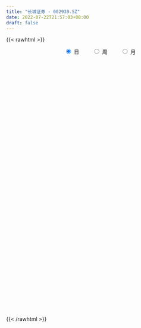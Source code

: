 ```yaml
---
title: "长城证券 - 002939.SZ"
date: 2022-07-22T21:57:03+08:00
draft: false
---
```

{{< rawhtml >}}
    <div style="text-align: center">
        <label style="padding: 1rem;"><input style="margin-right: .5rem" type="radio" name="period" value="D" checked onclick="period_change(this)">日</label>
        <label style="padding: 1rem;"><input style="margin-right: .5rem" type="radio" name="period" value="W" onclick="period_change(this)">周</label>
        <label style="padding: 1rem;"><input style="margin-right: .5rem" type="radio" name="period" value="M" onclick="period_change(this)">月</label>
    </div>
    <div id="chart" style="height: 700px;"></div> 
    <script type="text/javascript">
        const D_v = [1279340.3,1409744.6200000001,1188436.9299999999,1297567.0,1093500.6100000001,1287515.28,1743396.71,1423719.3899999999,911857.4,775656.01,588704.6,648397.78,393384.99,636264.41,507899.1,544992.53,315294.2,219172.82,414329.58,317199.63,474603.82,433718.71,486603.45,320377.3,492615.53,444372.65,359962.5,351067.24,327911.36,268302.25,234175.92,627604.6,328588.06,715588.0600000001,413234.5,341593.17,251691.41,242795.68,328543.65,193459.74,290259.54,315650.29,167039.68,205754.31,212783.83,166086.22,195816.67,173800.25,175779.79,221605.85,136996.56,109122.78,92942.09,125981.9,117936.03,478539.41,367596.28,311375.21,169013.48,184321.04,209353.92,145160.99,148607.96,143167.96,120948.36,413287.71,219198.97,131718.9,179642.31,126984.09,186584.26,125190.57,104432.88,119386.4,117275.93,154136.62,92931.22,93065.78,145736.18,154099.03,118786.64,146803.07,92066.17,128929.75,146352.96,270717.86,171227.62,109139.15,89203.64,108889.19,96424.0,115679.87,110928.58,102030.64,85735.6,277769.51,138607.8,138657.39,108639.68,145041.85,369302.43,399074.85,779036.04,462064.66,283121.78,195940.5,274965.5,284589.37,194369.35,227489.16,106208.0,105384.84,123309.51,222187.64,142729.56,206668.31,318391.44,188974.03,181036.68,155649.61,133274.15,158663.39,170235.02,339104.37,272904.92,275305.66,235506.15,287555.71,222397.58,239891.34,405860.93,329489.18,244106.12,131081.48,148821.34,156487.43,133562.26,191620.31,196076.25,164857.92,156201.17,86289.19,113619.69,117367.33,139102.75,104848.72,107196.86,189195.68,146456.36,99793.25,142841.74,103037.51,122326.26,130222.29,199899.35,126175.08,117474.87,106102.95,116745.71,91020.6,98808.23,98234.42,224032.54,220925.78,155697.4,151857.99,106800.57,90921.77,138766.11,101081.4,78592.28,72099.99,68973.96,71863.55,113982.53,126227.5,169647.7,83556.09,74817.27,77527.65,171435.17,113663.78,79504.15,78587.0,57478.59,73799.78,119395.89,75561.36,98844.49,78652.41,76322.39,84219.41,58463.09,112450.16,77123.28,53297.4,63806.93,70292.32,99682.01,71571.76,72026.73,128974.75,110531.13,63668.93,187421.26,145154.8,113511.99,71550.96,63609.01,292156.92,167526.45,95533.41,80107.6,145118.04,88924.26,127791.84,256197.71,204394.28,158930.39,230110.65,137981.95,131572.74,108591.33,92182.79,163832.6,138114.27,116447.3,81050.22,97168.86,155569.4,89786.08,68717.89,66957.02,85091.64,60739.94,79376.72,77591.52,87715.08,231389.64,116972.63,90104.29,1024382.78,982722.3100000001,600247.17,276560.67,200683.32,167471.56,163914.0,128838.4,172612.76,108794.55,118580.37,110017.77,126795.61,118337.35,63939.75,100572.28,133300.02,263285.4,304202.83,240636.93,151743.9,119190.79,126143.84,191137.6,170971.06,93850.7,104874.0,88639.5,142395.51,144854.42,141784.74,177981.03,115274.52,145706.28,312113.54,678308.73,1739936.6399999999,2942980.6699999999,2497730.0600000001,2256122.0099999998,1574988.54,961693.6,1031891.97,1030220.64,1200466.8500000001,2109077.3599999999,1688339.51,1422646.5800000001,1059252.0700000001,1229762.76,1092857.98,723652.53,935479.99,787141.59,1021208.38,761273.02,562960.8,528332.9,385214.32,1307594.4199999999,935514.89,820398.3,600381.73,563692.76,414783.34,424054.75,406221.07,531087.83,715607.39,520164.44,476245.19,369211.94,428178.17,309048.62,528291.86,726522.27,850900.58,780556.73,688328.71,662639.26,1004077.41,610847.55,910739.61,350427.2,342574.71,331497.36,364835.39,338706.15,247527.33,780335.54,634127.05,365538.29,347166.48,226359.76,296117.43,963223.5699999999,1117175.5600000001,1823058.0800000001,1055052.9399999999,556478.87,620158.48,426097.09,422250.55,556646.54,965178.05,630610.04,1215441.4399999999,905830.79,1103279.04,1135190.1000000001,685076.49,991518.41,593299.84,502811.2,329731.26,462960.17,562813.12,364708.98,253128.08,279445.05,296946.3,259930.44,317664.86,441485.25,435452.44,405726.83,362940.68,316678.08,424599.99,364450.03,264676.53,321029.22,203739.57,221438.18,269300.62,353071.04,418852.01,429626.41,948774.01,556990.3,356429.17,358601.68,455508.19,453619.19,464090.08,284785.7,398469.92,297080.39,232975.84,501111.8,524820.17,243955.53,310944.94,244471.86,219745.3,277771.16,310829.67,212285.53,320999.16,291327.83,339227.45,232792.92,150154.38,197305.0,222796.51,283095.8,323704.79,373005.36,267047.88,409114.19,314026.61,402709.21,580802.76,465087.94,267826.0,223688.1,209345.58,213595.47,238505.61,213974.69,175322.88,191207.66,345038.36,189774.68,314243.85,329503.38,272613.1,291582.62,288645.98,335397.24,1041454.27,661968.0600000001,940506.35,712959.04,392683.95,378199.98,384786.63,320503.72,404471.8,502532.57,370640.86,266436.04,363502.58,309893.13,223756.41,156574.18,232371.0,310272.08,168591.8,174608.24,175083.79,121799.49,254203.91,183138.62,249581.85,182055.36,224323.53,140765.84,554148.97,839542.79,431800.42,649034.29,470701.16,472429.47,595955.17,591257.51,895615.4399999999,684063.99,586700.09,523524.28,1549575.3100000001,267528.61,2839216.7999999998,2200561.8500000001,1131217.28,801601.65,993600.8199999999,1474130.2,887508.49,658567.6,705291.21,607820.1800000001,704086.36,558211.21,355448.18,387733.58,366500.83,300221.64,277179.16,319838.29,451721.82,344836.72,386349.25,433409.61,346849.05,256067.14,221115.62,246152.14,286102.96]
const D_histogram = [0.0,0.0759430199,0.0747161208,0.1137211871,0.1245848351,0.1450363151,0.2479521448,0.2459851937,0.1676113822,0.055922698,-0.040287178,-0.0603949763,-0.0839422147,-0.0909887517,-0.1011560821,-0.1629318761,-0.1883510945,-0.1943263209,-0.1618312241,-0.1467634028,-0.1041452618,-0.0513612726,-0.0082571972,-0.0009026668,0.03152451,0.0166300416,0.0098324172,-0.0292087512,-0.0435885384,-0.0461251267,-0.0371714671,0.0054028319,0.0253242856,0.0388798129,0.0157372509,0.0058700556,-0.0053833478,-0.0156270543,-0.0489160056,-0.0647984164,-0.0534742347,-0.0479054239,-0.0391067653,-0.0363139281,-0.0424544751,-0.0544138108,-0.0769274219,-0.0734300594,-0.0868306832,-0.1169421929,-0.1205830171,-0.1103577206,-0.0955549673,-0.0829085851,-0.0708113999,-0.0008189511,0.0328707972,0.0509001976,0.0542237926,0.0461177285,0.0547801328,0.0663537925,0.0700597539,0.0576314384,0.063690402,0.0949139359,0.0953846529,0.0859106729,0.0788006797,0.0727273259,0.0585218597,0.0474887533,0.0350850981,0.0294126065,0.0096822795,-0.0210378812,-0.0359280765,-0.0381193703,-0.0372548986,-0.0650680167,-0.0747878411,-0.0571709145,-0.0461874051,-0.0270685638,-0.0101729668,0.0293555237,0.0394493359,0.0362186044,0.0311048843,0.0179881756,0.0215617787,0.0289783016,0.0338814219,0.0394276445,0.0424436388,0.0538297203,0.0499589684,0.0315091604,0.017580369,0.0224916034,0.0299682103,0.051356036,0.1019229138,0.1206704828,0.1131111014,0.0834579155,0.0738680211,0.0293245191,-0.0016738341,-0.0378697901,-0.0574707921,-0.0655118939,-0.0746711046,-0.0558010206,-0.0508572155,-0.0401073182,-0.0746918139,-0.0923118032,-0.1147572951,-0.1139002447,-0.1109864713,-0.0945580118,-0.0658372626,-0.0160894144,0.0200159064,0.0443556814,0.0484568337,0.0599690298,0.0600699154,0.0464944461,0.0638813558,0.0409055851,0.0045914667,-0.0133007994,-0.0205928779,-0.0227262961,-0.0272063204,-0.0252021733,-0.0415176755,-0.0498585437,-0.0634991887,-0.0662001292,-0.0643045101,-0.0652242548,-0.0766462141,-0.0696265955,-0.0735936225,-0.0987492359,-0.1203254371,-0.12421294,-0.0961049612,-0.0715334408,-0.0420072482,0.0000213709,0.0240704749,0.0329821052,0.0407979981,0.0480625715,0.0423658673,0.0447017716,0.0390844902,0.0459184609,0.0575410233,0.0733390905,0.0703373154,0.0498056186,0.0256310613,0.0214419106,0.0171864245,0.0047769726,0.0006599421,0.0019547579,0.0014638694,0.0005143095,0.0140039311,0.0275083897,0.0415278778,0.0454679517,0.0478856813,0.044646116,0.0506922665,0.0410662075,0.0360680131,0.0309593985,0.0285315207,0.0272079443,0.0284984242,0.0229984449,0.0045437643,-0.0063955408,-0.0075690844,-0.0197736365,-0.0203384144,-0.0077880555,-0.0061646656,-0.0044411952,-0.0001825147,-0.0022157643,-0.015739157,-0.0248705545,-0.0351810032,-0.0353989566,-0.0464297919,-0.053981205,-0.0773400145,-0.1009095167,-0.0950657594,-0.083639539,-0.072313572,-0.0212742223,0.0003373199,0.0208775232,0.0319637771,0.0479576463,0.049487191,0.0577122206,0.0797819693,0.0887688952,0.1003695091,0.1095805629,0.1025213858,0.0866770833,0.0646831109,0.0494128287,0.04032105,0.0412301337,0.0361405806,0.0249229226,0.0199681806,0.0012841914,-0.0211994456,-0.0314359714,-0.0333879808,-0.028692637,-0.0212879555,-0.0195447029,-0.0162913488,-0.0109485542,0.0107649766,0.014773154,0.0150982924,0.0794338872,0.0769517566,0.0350970055,-0.0037945738,-0.0209125391,-0.0362017418,-0.0513752451,-0.0566292426,-0.0507941568,-0.0464950595,-0.0439162608,-0.0373453896,-0.0304462329,-0.0351207647,-0.0371517167,-0.0290382857,-0.0130111573,0.0071656098,0.028231082,0.0142234077,-0.0127692516,-0.0196531257,-0.0339491976,-0.0239845187,-0.0120449034,-0.0052094674,-0.0108541565,-0.0137896774,-0.0008019436,0.0170199304,0.0254115266,0.039519944,0.0423420077,0.0474182099,0.0490658473,0.1102694578,0.211723644,0.3389869206,0.3620255991,0.3623778281,0.3055465752,0.2240910823,0.1296845222,0.0433010342,-0.016393305,-0.0057768089,0.0145424271,-0.0061038786,-0.0021907655,0.0360608759,0.0643917121,0.0765761723,0.0944197274,0.1229559996,0.1411018602,0.1138099548,0.0675061251,0.0645281138,0.0548915637,0.1180428222,0.0987920876,0.0069793627,-0.0431919583,-0.1309051177,-0.2002381011,-0.2475780472,-0.2851072079,-0.324080827,-0.3069330831,-0.2694869694,-0.2436413614,-0.2150172845,-0.1869385238,-0.1723727772,-0.1372912888,-0.14703659,-0.0749042584,-0.0373879733,-0.0049426838,0.0149765139,-0.0116861535,-0.0176196708,-0.0746651953,-0.1063411237,-0.111916707,-0.1203692134,-0.121611183,-0.1109715022,-0.0963803394,-0.0466725017,0.0027629208,0.0232645728,0.027694226,0.0300512276,0.0181535478,0.063635824,0.1259608574,0.2201772221,0.2619331024,0.2616400904,0.2388779132,0.1982140419,0.1601349892,0.1393471235,0.1454854122,0.1327474078,0.1104578275,0.1003289746,0.142796896,0.1563293275,0.1500216792,0.1204183782,0.0832347991,0.0570994503,0.044872425,0.0182890193,-0.0408297147,-0.0686473767,-0.0975676066,-0.118420539,-0.1366830559,-0.1437567747,-0.1360991617,-0.1429119982,-0.1300319945,-0.1109313117,-0.0957000253,-0.0994287469,-0.1171718568,-0.1380344959,-0.1447660702,-0.1406813822,-0.1284344019,-0.1222697368,-0.1269817766,-0.1239348081,-0.1031383654,-0.0752628901,0.0023467412,0.0272829245,0.0420857439,0.019670955,0.0222841477,-0.0074666315,-0.0565640949,-0.0793471023,-0.0759652511,-0.0740568614,-0.0678978461,-0.0452028478,-0.0738568793,-0.08771452,-0.0760554707,-0.0660716647,-0.0485761725,-0.0310079886,-0.0327516452,-0.0183537641,-0.0283749706,-0.0212027557,-0.0246415204,-0.0172638435,-0.0091976227,-0.0017398937,-0.0020704797,-0.0193859378,-0.0457571187,-0.0705739507,-0.0821057526,-0.0634592742,-0.0586393088,-0.079835323,-0.0471214812,-0.0230688053,-0.0005476697,0.0128142361,0.0228965379,0.0277898242,0.0214527636,0.0134654563,0.0118517666,0.0053560438,0.024846615,0.037210351,0.0590522501,0.0830025912,0.0870462909,0.0928805826,0.0686871673,0.0746479216,0.1003024682,0.1143910567,0.1329945919,0.1065627641,0.0728298411,0.0386757811,0.0174472025,-0.0016268064,-0.0477028991,-0.1126465019,-0.1340623917,-0.1586765744,-0.1434382849,-0.1394310211,-0.1417172458,-0.1321890179,-0.1109866835,-0.0852402756,-0.059077473,-0.0313378237,-0.0129270433,0.0031681591,0.0252573403,0.0384007339,0.0560095626,0.0734519684,0.0699248163,0.063490704,0.1096721584,0.1344688496,0.1417029139,0.1538194652,0.1577996832,0.1548355449,0.1511503619,0.129631154,0.127122667,0.1127589566,0.1099677134,0.0945420755,0.1362464412,0.2170056311,0.2307234756,0.2311704279,0.1984984158,0.1527101476,0.1154311662,0.1190001376,0.101126603,0.0743488533,0.0547115712,0.0206710402,0.0055054214,-0.0155544318,-0.03023476,-0.0483743436,-0.0612391932,-0.0789184416,-0.097232262,-0.1109331073,-0.1277915122,-0.1333286501,-0.1445773977,-0.1655068155,-0.1616733864,-0.1498096724,-0.1389367903,-0.1263855452,-0.1188958232]
const D_fast = [0.0,0.0949287749,0.112380906,0.179816269,0.2218261259,0.2785366846,0.4434405505,0.5029698979,0.4664989318,0.3687909222,0.2625092517,0.2273027093,0.1827699173,0.1529761923,0.1175198414,0.0150110783,-0.0574959136,-0.1120527202,-0.1200154295,-0.1416384589,-0.1250566334,-0.0851129623,-0.0440731862,-0.0369443226,0.0033639817,-0.0073729762,-0.0117124963,-0.0580558525,-0.0833327743,-0.0974006443,-0.0977398514,-0.0538148444,-0.0275623194,-0.0042868388,-0.0234950881,-0.0318947696,-0.0444940098,-0.05864448,-0.1041624326,-0.1362444475,-0.1382888245,-0.1446963697,-0.1456744024,-0.1519600473,-0.168714213,-0.1942770014,-0.236022468,-0.2508826203,-0.2859909149,-0.3453379729,-0.3791245514,-0.396488685,-0.4055746736,-0.4136554376,-0.4192611024,-0.3494733913,-0.3075659437,-0.2768114939,-0.2599319508,-0.2565085827,-0.2341511453,-0.2059890374,-0.1847681376,-0.1827885934,-0.1608070293,-0.1058550115,-0.0815381313,-0.0695344431,-0.0569442663,-0.0448357886,-0.04441079,-0.0435717079,-0.0472040886,-0.0455234286,-0.0628331858,-0.0988128168,-0.1226850312,-0.1344061675,-0.1428554206,-0.1869355428,-0.2153523275,-0.2120281295,-0.2125914714,-0.200239771,-0.1858874157,-0.1390200443,-0.1190638981,-0.1132399785,-0.1105774776,-0.1191971424,-0.1102330946,-0.0955719963,-0.0821985205,-0.0667953868,-0.0531684827,-0.0283249712,-0.019705981,-0.0302784989,-0.0398121981,-0.0292780628,-0.0143094033,0.0199174314,0.0959650377,0.1448802273,0.1655986212,0.1568099142,0.1656870251,0.1284746529,0.0970578411,0.0513944377,0.0174257377,-0.0069933377,-0.0348203245,-0.0299004957,-0.0376709945,-0.0369479267,-0.0902053758,-0.130903316,-0.1820381316,-0.2096561424,-0.2344889868,-0.2417000303,-0.2294385968,-0.1837131022,-0.1426038047,-0.1071751094,-0.0909597487,-0.0644552951,-0.0493369307,-0.0512887884,-0.0179315397,-0.0306809142,-0.0658471659,-0.0870646319,-0.0995049299,-0.107319922,-0.1186015264,-0.1228979228,-0.1495928438,-0.1703983479,-0.1999137901,-0.2191647629,-0.2333452713,-0.2505710797,-0.2811545925,-0.2915416228,-0.3139070554,-0.3637499778,-0.4154075383,-0.4503482761,-0.4462665377,-0.4395783775,-0.420553997,-0.3785200351,-0.3484533124,-0.3312961557,-0.3132807634,-0.294000547,-0.2891057844,-0.2755944372,-0.2714405961,-0.2531270101,-0.2271191919,-0.1929863521,-0.1784037983,-0.1864840905,-0.2042508824,-0.2030795555,-0.2030384355,-0.2142536442,-0.2182056892,-0.2164221839,-0.216547105,-0.2173680876,-0.2003774832,-0.1799959272,-0.1555944697,-0.1402874078,-0.1258982579,-0.1179762941,-0.099257077,-0.0986165841,-0.0945977753,-0.0919665402,-0.0872615379,-0.0817831283,-0.0733680423,-0.0731184104,-0.0904371499,-0.1029753402,-0.1060411549,-0.1231891162,-0.1288384976,-0.1182351527,-0.1181529291,-0.1175397576,-0.1133267057,-0.1159138964,-0.1333720783,-0.1487211145,-0.1678268139,-0.1768945064,-0.1995327897,-0.2205795041,-0.2632733173,-0.3120701986,-0.3299928812,-0.3394765455,-0.3462289715,-0.3005081773,-0.2788123052,-0.2530527211,-0.233975523,-0.2059922422,-0.1920908997,-0.1694378149,-0.1274225739,-0.0962434242,-0.0595504331,-0.0229442385,-0.0043730691,0.0014518991,-0.0043712955,-0.0072883706,-0.0062998867,0.0049167304,0.0088623224,0.0038753951,0.0039126982,-0.0144502432,-0.0422337415,-0.0603292602,-0.0706282648,-0.0731060802,-0.0710233876,-0.0741663107,-0.0749857939,-0.0723801378,-0.0479753629,-0.0402738969,-0.0361741855,0.0480198812,0.0647756897,0.03169519,-0.0081450328,-0.0304911328,-0.054830771,-0.0828480855,-0.1022593937,-0.1091228471,-0.1164475147,-0.1248477811,-0.1276132573,-0.1283256588,-0.1417803818,-0.153099263,-0.1522454034,-0.1394710644,-0.1175028949,-0.0893796522,-0.0998314745,-0.1300164467,-0.1418136022,-0.1645969736,-0.1606284244,-0.1517000348,-0.1461669657,-0.154525194,-0.1609081342,-0.1481208863,-0.1260440296,-0.1112995518,-0.0873111484,-0.0739035828,-0.0569728281,-0.0430587289,0.0457122461,0.2000973433,0.4121073501,0.5256524283,0.6165991143,0.6361545052,0.6107217829,0.5487363534,0.4731781239,0.4093854584,0.4185577523,0.4425125951,0.4203403198,0.4237057415,0.4709726019,0.515401366,0.5467298694,0.5881783564,0.6474536284,0.7008749541,0.7020355374,0.672608239,0.6857622561,0.689848597,0.782510561,0.7879578483,0.6978899641,0.6369206534,0.5164812146,0.3970887059,0.2878542481,0.1790482854,0.0590544595,-0.0005310674,-0.030456696,-0.0655214284,-0.0906516726,-0.1093075428,-0.1378349905,-0.1370763243,-0.183580773,-0.130174506,-0.1020052142,-0.0707955956,-0.0471322695,-0.0767164752,-0.0870549102,-0.1627667336,-0.2210279429,-0.254582703,-0.2931275127,-0.3247722781,-0.3418754728,-0.3513793949,-0.3133396826,-0.2632135299,-0.2368957347,-0.225542525,-0.2156727165,-0.2230320094,-0.1616407772,-0.0678255295,0.0814351408,0.1886742967,0.2537913073,0.2907486084,0.2996382476,0.3015929421,0.3156418573,0.3581514991,0.3786003466,0.3839252232,0.398878614,0.4770457593,0.5296605227,0.5608582942,0.5613595877,0.5449847084,0.5331242222,0.5321153031,0.5101041523,0.4407779896,0.3957984834,0.3424863519,0.2920282847,0.2395950038,0.1965820914,0.1702149139,0.1276740779,0.1080460829,0.0994139378,0.0907202179,0.0621343096,0.0150982354,-0.0402730276,-0.0831961195,-0.114281777,-0.1341433972,-0.1585461663,-0.1950036502,-0.2229403838,-0.2279285325,-0.2188687797,-0.140672463,-0.1089155487,-0.0835912933,-0.1010883434,-0.0929041138,-0.1245215509,-0.1877600381,-0.230379821,-0.2459892826,-0.2625951083,-0.2734105545,-0.2620162682,-0.3091345194,-0.3449207901,-0.3522756086,-0.3588097187,-0.3534582697,-0.3436420829,-0.3535736507,-0.3437642107,-0.3608791598,-0.3590076339,-0.3686067786,-0.3655450627,-0.3597782475,-0.352755492,-0.3536036979,-0.3757656404,-0.4135761009,-0.4560364207,-0.4880946607,-0.4853130008,-0.4951528627,-0.5363077076,-0.5153742362,-0.4970887615,-0.4747045434,-0.4581390785,-0.4423326422,-0.4304918999,-0.4314657696,-0.4360867128,-0.4347374608,-0.4398941727,-0.4141919478,-0.392525624,-0.3559206624,-0.3112196736,-0.2854144011,-0.2563599637,-0.2633815872,-0.2387588525,-0.1880286888,-0.1453423362,-0.093490153,-0.0932812897,-0.1088067526,-0.1332918673,-0.1501586453,-0.1696393557,-0.2276411732,-0.3207464015,-0.3756778892,-0.4399612155,-0.4605824973,-0.4914329887,-0.5291485248,-0.5526675514,-0.5592118879,-0.5547755488,-0.5433821145,-0.5234769211,-0.5082979015,-0.4914106594,-0.4630071431,-0.440263566,-0.4086523467,-0.3728469487,-0.3588928968,-0.349454333,-0.2758548391,-0.2174409355,-0.1747811427,-0.1242097252,-0.0807795863,-0.0450348384,-0.0109324309,-0.0000438503,0.0292283294,0.0430543582,0.0677550433,0.0759649243,0.1517309003,0.286741498,0.3581402114,0.4163797707,0.4333323625,0.4257216312,0.4173004413,0.4506194471,0.4580275633,0.4498370269,0.4438776376,0.4150048667,0.4012156032,0.3762671421,0.3540281239,0.3237949544,0.2956203064,0.2582114477,0.2155895618,0.1741554397,0.1253491567,0.0864798563,0.0390867593,-0.0232193624,-0.0598042799,-0.085392984,-0.1092542995,-0.1282994406,-0.1505336744]
const D_slow = [0.0,0.018985755,0.0376647852,0.066095082,0.0972412907,0.1335003695,0.1954884057,0.2569847042,0.2988875497,0.3128682242,0.3027964297,0.2876976856,0.266712132,0.243964944,0.2186759235,0.1779429545,0.1308551808,0.0822736006,0.0418157946,0.0051249439,-0.0209113715,-0.0337516897,-0.035815989,-0.0360416557,-0.0281605282,-0.0240030178,-0.0215449135,-0.0288471013,-0.0397442359,-0.0512755176,-0.0605683843,-0.0592176764,-0.052886605,-0.0431666517,-0.039232339,-0.0377648251,-0.039110662,-0.0430174256,-0.055246427,-0.0714460311,-0.0848145898,-0.0967909458,-0.1065676371,-0.1156461192,-0.1262597379,-0.1398631906,-0.1590950461,-0.1774525609,-0.1991602317,-0.22839578,-0.2585415343,-0.2861309644,-0.3100197062,-0.3307468525,-0.3484497025,-0.3486544402,-0.3404367409,-0.3277116915,-0.3141557434,-0.3026263112,-0.2889312781,-0.2723428299,-0.2548278915,-0.2404200319,-0.2244974313,-0.2007689474,-0.1769227842,-0.1554451159,-0.135744946,-0.1175631145,-0.1029326496,-0.0910604613,-0.0822891867,-0.0749360351,-0.0725154653,-0.0777749356,-0.0867569547,-0.0962867973,-0.1056005219,-0.1218675261,-0.1405644864,-0.154857215,-0.1664040663,-0.1731712072,-0.1757144489,-0.168375568,-0.158513234,-0.1494585829,-0.1416823618,-0.137185318,-0.1317948733,-0.1245502979,-0.1160799424,-0.1062230313,-0.0956121216,-0.0821546915,-0.0696649494,-0.0617876593,-0.0573925671,-0.0517696662,-0.0442776136,-0.0314386046,-0.0059578762,0.0242097445,0.0524875199,0.0733519987,0.091819004,0.0991501338,0.0987316753,0.0892642277,0.0748965297,0.0585185562,0.0398507801,0.0259005249,0.0131862211,0.0031593915,-0.0155135619,-0.0385915128,-0.0672808365,-0.0957558977,-0.1235025155,-0.1471420185,-0.1636013341,-0.1676236877,-0.1626197111,-0.1515307908,-0.1394165824,-0.1244243249,-0.1094068461,-0.0977832345,-0.0818128956,-0.0715864993,-0.0704386326,-0.0737638325,-0.078912052,-0.084593626,-0.0913952061,-0.0976957494,-0.1080751683,-0.1205398042,-0.1364146014,-0.1529646337,-0.1690407612,-0.1853468249,-0.2045083784,-0.2219150273,-0.2403134329,-0.2650007419,-0.2950821012,-0.3261353362,-0.3501615765,-0.3680449367,-0.3785467487,-0.378541406,-0.3725237873,-0.364278261,-0.3540787615,-0.3420631186,-0.3314716517,-0.3202962088,-0.3105250863,-0.299045471,-0.2846602152,-0.2663254426,-0.2487411137,-0.2362897091,-0.2298819437,-0.2245214661,-0.22022486,-0.2190306168,-0.2188656313,-0.2183769418,-0.2180109745,-0.2178823971,-0.2143814143,-0.2075043169,-0.1971223474,-0.1857553595,-0.1737839392,-0.1626224102,-0.1499493436,-0.1396827917,-0.1306657884,-0.1229259388,-0.1157930586,-0.1089910725,-0.1018664665,-0.0961168553,-0.0949809142,-0.0965797994,-0.0984720705,-0.1034154796,-0.1085000832,-0.1104470971,-0.1119882635,-0.1130985623,-0.113144191,-0.1136981321,-0.1176329213,-0.1238505599,-0.1326458107,-0.1414955499,-0.1531029978,-0.1665982991,-0.1859333027,-0.2111606819,-0.2349271218,-0.2558370065,-0.2739153995,-0.2792339551,-0.2791496251,-0.2739302443,-0.2659393,-0.2539498885,-0.2415780907,-0.2271500356,-0.2072045432,-0.1850123194,-0.1599199422,-0.1325248014,-0.106894455,-0.0852251841,-0.0690544064,-0.0567011993,-0.0466209368,-0.0363134033,-0.0272782582,-0.0210475275,-0.0160554824,-0.0157344346,-0.0210342959,-0.0288932888,-0.037240284,-0.0444134432,-0.0497354321,-0.0546216078,-0.058694445,-0.0614315836,-0.0587403394,-0.0550470509,-0.0512724778,-0.031414006,-0.0121760669,-0.0034018155,-0.004350459,-0.0095785937,-0.0186290292,-0.0314728405,-0.0456301511,-0.0583286903,-0.0699524552,-0.0809315204,-0.0902678678,-0.097879426,-0.1066596172,-0.1159475463,-0.1232071178,-0.1264599071,-0.1246685046,-0.1176107341,-0.1140548822,-0.1172471951,-0.1221604765,-0.1306477759,-0.1366439056,-0.1396551315,-0.1409574983,-0.1436710374,-0.1471184568,-0.1473189427,-0.1430639601,-0.1367110784,-0.1268310924,-0.1162455905,-0.104391038,-0.0921245762,-0.0645572117,-0.0116263007,0.0731204294,0.1636268292,0.2542212862,0.33060793,0.3866307006,0.4190518311,0.4298770897,0.4257787634,0.4243345612,0.427970168,0.4264441983,0.425896507,0.434911726,0.451009654,0.470153697,0.4937586289,0.5244976288,0.5597730939,0.5882255826,0.6051021139,0.6212341423,0.6349570332,0.6644677388,0.6891657607,0.6909106014,0.6801126118,0.6473863323,0.5973268071,0.5354322953,0.4641554933,0.3831352865,0.3064020158,0.2390302734,0.1781199331,0.1243656119,0.077630981,0.0345377867,0.0002149645,-0.036544183,-0.0552702476,-0.0646172409,-0.0658529119,-0.0621087834,-0.0650303218,-0.0694352395,-0.0881015383,-0.1146868192,-0.142665996,-0.1727582993,-0.2031610951,-0.2309039706,-0.2549990555,-0.2666671809,-0.2659764507,-0.2601603075,-0.253236751,-0.2457239441,-0.2411855572,-0.2252766012,-0.1937863868,-0.1387420813,-0.0732588057,-0.0078487831,0.0518706952,0.1014242057,0.141457953,0.1762947338,0.2126660869,0.2458529388,0.2734673957,0.2985496393,0.3342488633,0.3733311952,0.410836615,0.4409412096,0.4617499093,0.4760247719,0.4872428781,0.491815133,0.4816077043,0.4644458601,0.4400539585,0.4104488237,0.3762780597,0.3403388661,0.3063140756,0.2705860761,0.2380780775,0.2103452495,0.1864202432,0.1615630565,0.1322700923,0.0977614683,0.0615699507,0.0263996052,-0.0057089953,-0.0362764295,-0.0680218736,-0.0990055757,-0.124790167,-0.1436058896,-0.1430192042,-0.1361984731,-0.1256770372,-0.1207592984,-0.1151882615,-0.1170549194,-0.1311959431,-0.1510327187,-0.1700240315,-0.1885382468,-0.2055127084,-0.2168134203,-0.2352776401,-0.2572062701,-0.2762201378,-0.292738054,-0.3048820971,-0.3126340943,-0.3208220056,-0.3254104466,-0.3325041892,-0.3378048782,-0.3439652583,-0.3482812191,-0.3505806248,-0.3510155982,-0.3515332182,-0.3563797026,-0.3678189823,-0.38546247,-0.4059889081,-0.4218537267,-0.4365135539,-0.4564723846,-0.4682527549,-0.4740199562,-0.4741568737,-0.4709533146,-0.4652291802,-0.4582817241,-0.4529185332,-0.4495521691,-0.4465892275,-0.4452502165,-0.4390385628,-0.429735975,-0.4149729125,-0.3942222647,-0.372460692,-0.3492405463,-0.3320687545,-0.3134067741,-0.288331157,-0.2597333929,-0.2264847449,-0.1998440539,-0.1816365936,-0.1719676483,-0.1676058477,-0.1680125493,-0.1799382741,-0.2080998996,-0.2416154975,-0.2812846411,-0.3171442123,-0.3520019676,-0.387431279,-0.4204785335,-0.4482252044,-0.4695352733,-0.4843046415,-0.4921390975,-0.4953708583,-0.4945788185,-0.4882644834,-0.4786642999,-0.4646619093,-0.4462989172,-0.4288177131,-0.4129450371,-0.3855269975,-0.3519097851,-0.3164840566,-0.2780291903,-0.2385792695,-0.1998703833,-0.1620827928,-0.1296750043,-0.0978943376,-0.0697045984,-0.0422126701,-0.0185771512,0.0154844591,0.0697358669,0.1274167358,0.1852093428,0.2348339467,0.2730114836,0.3018692751,0.3316193095,0.3569009603,0.3754881736,0.3891660664,0.3943338265,0.3957101818,0.3918215739,0.3842628839,0.372169298,0.3568594997,0.3371298893,0.3128218238,0.285088547,0.2531406689,0.2198085064,0.183664157,0.1422874531,0.1018691065,0.0644166884,0.0296824908,-0.0019138955,-0.0316378513]
const D_data = [['2020-07-03', 13.51, 14.11, 13.26, 14.5],['2020-07-06', 14.5, 15.3, 14.27, 15.43],['2020-07-07', 15.28, 14.6, 14.27, 15.28],['2020-07-08', 14.51, 15.29, 14.51, 15.8],['2020-07-09', 15.1, 15.18, 14.8, 15.57],['2020-07-10', 14.88, 15.51, 14.71, 16.18],['2020-07-13', 15.65, 17.06, 15.51, 17.06],['2020-07-14', 16.4, 16.25, 15.8, 16.53],['2020-07-15', 16.34, 15.28, 15.25, 16.39],['2020-07-16', 15.35, 14.48, 14.24, 15.67],['2020-07-17', 14.64, 14.16, 13.96, 14.76],['2020-07-20', 14.53, 14.8, 14.3, 14.96],['2020-07-21', 14.7, 14.62, 14.46, 14.89],['2020-07-22', 14.71, 14.71, 14.6, 15.24],['2020-07-23', 14.36, 14.58, 14.2, 14.76],['2020-07-24', 14.36, 13.66, 13.46, 14.48],['2020-07-27', 13.71, 13.76, 13.4, 13.87],['2020-07-28', 13.87, 13.78, 13.64, 13.92],['2020-07-29', 13.7, 14.2, 13.65, 14.23],['2020-07-30', 14.2, 13.99, 13.95, 14.21],['2020-07-31', 14.0, 14.39, 13.99, 14.6],['2020-08-03', 14.78, 14.71, 14.51, 14.88],['2020-08-04', 14.71, 14.82, 14.59, 15.2],['2020-08-05', 14.56, 14.5, 14.28, 14.7],['2020-08-06', 14.6, 14.93, 14.31, 15.05],['2020-08-07', 14.6, 14.4, 14.21, 14.76],['2020-08-10', 14.25, 14.45, 14.16, 14.74],['2020-08-11', 14.46, 13.91, 13.88, 14.63],['2020-08-12', 13.8, 14.04, 13.76, 14.36],['2020-08-13', 14.1, 14.1, 13.9, 14.3],['2020-08-14', 14.07, 14.22, 13.93, 14.25],['2020-08-17', 14.39, 14.76, 14.38, 15.09],['2020-08-18', 14.76, 14.65, 14.55, 14.85],['2020-08-19', 14.74, 14.68, 14.6, 15.44],['2020-08-20', 14.25, 14.21, 14.1, 14.38],['2020-08-21', 14.31, 14.29, 14.02, 14.46],['2020-08-24', 14.33, 14.21, 14.18, 14.36],['2020-08-25', 14.27, 14.15, 14.09, 14.39],['2020-08-26', 14.08, 13.71, 13.7, 14.17],['2020-08-27', 13.68, 13.74, 13.6, 13.82],['2020-08-28', 13.72, 14.01, 13.61, 14.05],['2020-08-31', 14.11, 13.93, 13.92, 14.29],['2020-09-01', 13.9, 13.96, 13.76, 13.98],['2020-09-02', 13.97, 13.87, 13.73, 14.04],['2020-09-03', 13.85, 13.7, 13.66, 14.02],['2020-09-04', 13.48, 13.52, 13.44, 13.62],['2020-09-07', 13.51, 13.22, 13.2, 13.59],['2020-09-08', 13.27, 13.41, 13.15, 13.5],['2020-09-09', 13.26, 13.08, 13.07, 13.33],['2020-09-10', 13.2, 12.64, 12.6, 13.23],['2020-09-11', 12.74, 12.75, 12.56, 12.76],['2020-09-14', 12.73, 12.81, 12.72, 12.85],['2020-09-15', 12.82, 12.81, 12.75, 12.86],['2020-09-16', 12.81, 12.74, 12.7, 12.96],['2020-09-17', 12.73, 12.69, 12.62, 12.84],['2020-09-18', 12.69, 13.56, 12.68, 13.65],['2020-09-21', 13.84, 13.35, 13.33, 13.89],['2020-09-22', 13.18, 13.28, 13.15, 13.69],['2020-09-23', 13.3, 13.15, 13.09, 13.42],['2020-09-24', 13.04, 12.99, 12.96, 13.21],['2020-09-25', 13.02, 13.2, 12.93, 13.29],['2020-09-28', 13.11, 13.3, 13.07, 13.33],['2020-09-29', 13.37, 13.26, 13.21, 13.44],['2020-09-30', 13.29, 13.05, 12.97, 13.35],['2020-10-09', 13.28, 13.28, 13.19, 13.33],['2020-10-12', 13.65, 13.73, 13.53, 13.88],['2020-10-13', 13.52, 13.48, 13.38, 13.57],['2020-10-14', 13.46, 13.38, 13.32, 13.52],['2020-10-15', 13.5, 13.41, 13.34, 13.64],['2020-10-16', 13.45, 13.43, 13.36, 13.51],['2020-10-19', 13.54, 13.31, 13.27, 13.62],['2020-10-20', 13.28, 13.31, 13.12, 13.31],['2020-10-21', 13.3, 13.25, 13.16, 13.37],['2020-10-22', 13.19, 13.3, 13.15, 13.39],['2020-10-23', 13.26, 13.06, 13.04, 13.34],['2020-10-26', 13.01, 12.77, 12.6, 13.02],['2020-10-27', 12.76, 12.81, 12.7, 12.85],['2020-10-28', 12.8, 12.88, 12.68, 12.9],['2020-10-29', 12.72, 12.87, 12.7, 12.97],['2020-10-30', 12.81, 12.38, 12.37, 12.9],['2020-11-02', 12.43, 12.43, 12.29, 12.67],['2020-11-03', 12.46, 12.72, 12.45, 12.78],['2020-11-04', 12.7, 12.65, 12.56, 12.74],['2020-11-05', 12.8, 12.78, 12.69, 12.91],['2020-11-06', 12.81, 12.81, 12.65, 12.92],['2020-11-09', 12.95, 13.23, 12.85, 13.34],['2020-11-10', 13.26, 13.0, 12.95, 13.28],['2020-11-11', 12.93, 12.86, 12.84, 13.02],['2020-11-12', 13.1, 12.82, 12.8, 13.13],['2020-11-13', 12.77, 12.67, 12.6, 12.82],['2020-11-16', 12.82, 12.85, 12.68, 12.9],['2020-11-17', 12.8, 12.93, 12.71, 12.93],['2020-11-18', 12.9, 12.94, 12.87, 13.12],['2020-11-19', 12.85, 12.99, 12.8, 13.06],['2020-11-20', 12.92, 13.0, 12.88, 13.04],['2020-11-23', 12.99, 13.17, 12.91, 13.35],['2020-11-24', 13.1, 13.03, 12.99, 13.23],['2020-11-25', 13.13, 12.81, 12.81, 13.17],['2020-11-26', 12.82, 12.79, 12.72, 12.89],['2020-11-27', 12.84, 13.01, 12.76, 13.02],['2020-11-30', 13.02, 13.09, 13.02, 13.41],['2020-12-01', 13.05, 13.37, 13.0, 13.48],['2020-12-02', 13.34, 13.99, 13.25, 14.41],['2020-12-03', 13.8, 13.87, 13.62, 14.02],['2020-12-04', 13.75, 13.67, 13.41, 13.76],['2020-12-07', 13.56, 13.38, 13.34, 13.67],['2020-12-08', 13.42, 13.6, 13.32, 13.75],['2020-12-09', 13.61, 13.07, 13.03, 13.69],['2020-12-10', 13.02, 13.06, 12.86, 13.17],['2020-12-11', 13.01, 12.81, 12.6, 13.07],['2020-12-14', 12.76, 12.84, 12.67, 12.85],['2020-12-15', 12.79, 12.87, 12.74, 12.94],['2020-12-16', 12.9, 12.76, 12.74, 12.99],['2020-12-17', 12.87, 13.09, 12.65, 13.16],['2020-12-18', 13.0, 12.94, 12.92, 13.17],['2020-12-21', 12.93, 13.02, 12.82, 13.07],['2020-12-22', 12.92, 12.34, 12.31, 12.95],['2020-12-23', 12.4, 12.34, 12.27, 12.49],['2020-12-24', 12.28, 12.08, 11.97, 12.44],['2020-12-25', 12.02, 12.21, 11.94, 12.33],['2020-12-28', 12.21, 12.14, 12.05, 12.35],['2020-12-29', 12.1, 12.26, 12.09, 12.5],['2020-12-30', 12.22, 12.45, 12.18, 12.45],['2020-12-31', 12.52, 12.87, 12.49, 12.97],['2021-01-04', 12.98, 12.91, 12.66, 13.06],['2021-01-05', 12.82, 12.93, 12.73, 13.05],['2021-01-06', 12.93, 12.77, 12.61, 13.03],['2021-01-07', 12.7, 12.93, 12.48, 12.97],['2021-01-08', 12.84, 12.85, 12.75, 13.0],['2021-01-11', 12.85, 12.67, 12.66, 13.14],['2021-01-12', 12.61, 13.1, 12.41, 13.2],['2021-01-13', 13.05, 12.61, 12.59, 13.16],['2021-01-14', 12.5, 12.29, 12.28, 12.56],['2021-01-15', 12.31, 12.36, 12.29, 12.5],['2021-01-18', 12.33, 12.4, 12.27, 12.5],['2021-01-19', 12.39, 12.41, 12.31, 12.56],['2021-01-20', 12.37, 12.33, 12.25, 12.48],['2021-01-21', 12.32, 12.37, 12.25, 12.55],['2021-01-22', 12.36, 12.06, 12.01, 12.37],['2021-01-25', 12.16, 12.04, 11.98, 12.22],['2021-01-26', 12.01, 11.85, 11.79, 12.13],['2021-01-27', 11.8, 11.87, 11.8, 11.98],['2021-01-28', 11.79, 11.85, 11.73, 11.99],['2021-01-29', 11.92, 11.74, 11.63, 11.95],['2021-02-01', 11.75, 11.49, 11.39, 11.82],['2021-02-02', 11.5, 11.62, 11.43, 11.66],['2021-02-03', 11.59, 11.4, 11.4, 11.64],['2021-02-04', 11.37, 10.95, 10.78, 11.4],['2021-02-05', 10.93, 10.74, 10.73, 11.06],['2021-02-08', 10.8, 10.75, 10.7, 10.89],['2021-02-09', 10.8, 11.08, 10.67, 11.11],['2021-02-10', 11.0, 11.06, 10.98, 11.14],['2021-02-18', 11.19, 11.17, 11.16, 11.36],['2021-02-19', 11.18, 11.45, 11.14, 11.46],['2021-02-22', 11.49, 11.36, 11.35, 11.72],['2021-02-23', 11.38, 11.23, 11.17, 11.48],['2021-02-24', 11.25, 11.24, 11.13, 11.43],['2021-02-25', 11.27, 11.26, 11.23, 11.4],['2021-02-26', 11.11, 11.09, 11.06, 11.23],['2021-03-01', 11.11, 11.17, 11.07, 11.18],['2021-03-02', 11.16, 11.05, 11.02, 11.25],['2021-03-03', 11.06, 11.2, 11.06, 11.22],['2021-03-04', 11.16, 11.31, 11.15, 11.56],['2021-03-05', 11.15, 11.45, 11.08, 11.52],['2021-03-08', 11.6, 11.27, 11.25, 11.6],['2021-03-09', 11.32, 11.0, 10.91, 11.38],['2021-03-10', 11.05, 10.83, 10.8, 11.1],['2021-03-11', 10.85, 10.99, 10.82, 10.99],['2021-03-12', 10.99, 10.95, 10.78, 11.11],['2021-03-15', 10.89, 10.78, 10.72, 10.9],['2021-03-16', 10.8, 10.81, 10.72, 10.85],['2021-03-17', 10.79, 10.84, 10.76, 10.88],['2021-03-18', 10.86, 10.79, 10.78, 10.9],['2021-03-19', 10.72, 10.75, 10.7, 10.82],['2021-03-22', 10.79, 10.94, 10.76, 11.02],['2021-03-23', 10.94, 11.0, 10.83, 11.09],['2021-03-24', 10.95, 11.08, 10.93, 11.3],['2021-03-25', 10.99, 11.01, 10.98, 11.18],['2021-03-26', 11.07, 11.02, 11.01, 11.12],['2021-03-29', 11.04, 10.96, 10.95, 11.08],['2021-03-30', 11.05, 11.1, 11.04, 11.28],['2021-03-31', 11.03, 10.91, 10.88, 11.15],['2021-04-01', 11.09, 10.94, 10.89, 11.09],['2021-04-02', 10.97, 10.92, 10.85, 10.98],['2021-04-06', 11.0, 10.94, 10.91, 11.01],['2021-04-07', 10.9, 10.95, 10.88, 11.07],['2021-04-08', 10.95, 10.99, 10.91, 11.09],['2021-04-09', 10.99, 10.9, 10.86, 11.02],['2021-04-12', 10.88, 10.67, 10.66, 10.92],['2021-04-13', 10.67, 10.67, 10.57, 10.75],['2021-04-14', 10.67, 10.74, 10.66, 10.82],['2021-04-15', 10.66, 10.54, 10.52, 10.69],['2021-04-16', 10.55, 10.62, 10.54, 10.65],['2021-04-19', 10.6, 10.79, 10.59, 10.81],['2021-04-20', 10.75, 10.67, 10.65, 10.84],['2021-04-21', 10.65, 10.66, 10.63, 10.71],['2021-04-22', 10.7, 10.69, 10.66, 10.77],['2021-04-23', 10.63, 10.6, 10.56, 10.7],['2021-04-26', 10.6, 10.39, 10.37, 10.64],['2021-04-27', 10.39, 10.35, 10.25, 10.46],['2021-04-28', 10.38, 10.24, 10.21, 10.38],['2021-04-29', 10.12, 10.29, 10.05, 10.4],['2021-04-30', 10.23, 10.07, 10.05, 10.25],['2021-05-06', 10.16, 10.0, 10.0, 10.21],['2021-05-07', 9.99, 9.64, 9.63, 10.03],['2021-05-10', 9.64, 9.41, 9.34, 9.7],['2021-05-11', 9.39, 9.62, 9.35, 9.66],['2021-05-12', 9.57, 9.63, 9.53, 9.65],['2021-05-13', 9.57, 9.59, 9.55, 9.75],['2021-05-14', 9.6, 10.18, 9.6, 10.24],['2021-05-17', 10.07, 9.96, 9.91, 10.16],['2021-05-18', 9.96, 10.03, 9.92, 10.16],['2021-05-19', 10.0, 9.98, 9.95, 10.12],['2021-05-20', 10.02, 10.11, 9.95, 10.27],['2021-05-21', 10.13, 9.98, 9.98, 10.19],['2021-05-24', 10.08, 10.1, 10.05, 10.23],['2021-05-25', 10.17, 10.38, 10.11, 10.49],['2021-05-26', 10.44, 10.34, 10.32, 10.59],['2021-05-27', 10.27, 10.48, 10.26, 10.5],['2021-05-28', 10.44, 10.57, 10.3, 10.69],['2021-05-31', 10.55, 10.44, 10.34, 10.55],['2021-06-01', 10.35, 10.33, 10.26, 10.42],['2021-06-02', 10.32, 10.2, 10.19, 10.44],['2021-06-03', 10.23, 10.22, 10.2, 10.35],['2021-06-04', 10.22, 10.26, 10.1, 10.49],['2021-06-07', 10.24, 10.39, 10.19, 10.41],['2021-06-08', 10.36, 10.33, 10.29, 10.47],['2021-06-09', 10.33, 10.23, 10.21, 10.4],['2021-06-10', 10.23, 10.28, 10.19, 10.34],['2021-06-11', 10.29, 10.05, 9.98, 10.29],['2021-06-15', 9.93, 9.88, 9.86, 10.02],['2021-06-16', 9.84, 9.92, 9.83, 9.99],['2021-06-17', 9.93, 9.96, 9.86, 10.0],['2021-06-18', 9.95, 10.02, 9.9, 10.08],['2021-06-21', 10.0, 10.06, 9.96, 10.11],['2021-06-22', 10.07, 9.99, 9.96, 10.13],['2021-06-23', 9.98, 10.0, 9.93, 10.1],['2021-06-24', 9.96, 10.03, 9.93, 10.12],['2021-06-25', 10.06, 10.3, 10.03, 10.41],['2021-06-28', 10.3, 10.15, 10.12, 10.33],['2021-06-29', 10.11, 10.12, 10.11, 10.23],['2021-06-30', 10.12, 11.13, 10.1, 11.13],['2021-07-01', 11.49, 10.52, 10.48, 11.96],['2021-07-02', 10.16, 9.95, 9.94, 10.28],['2021-07-05', 9.85, 9.78, 9.73, 9.91],['2021-07-06', 9.8, 9.89, 9.75, 9.93],['2021-07-07', 9.81, 9.8, 9.76, 9.95],['2021-07-08', 9.85, 9.68, 9.67, 9.89],['2021-07-09', 9.61, 9.7, 9.58, 9.79],['2021-07-12', 9.85, 9.79, 9.74, 9.9],['2021-07-13', 9.79, 9.75, 9.71, 9.82],['2021-07-14', 9.77, 9.7, 9.62, 9.82],['2021-07-15', 9.68, 9.73, 9.63, 9.78],['2021-07-16', 9.76, 9.73, 9.7, 9.84],['2021-07-19', 9.7, 9.55, 9.51, 9.71],['2021-07-20', 9.48, 9.52, 9.46, 9.6],['2021-07-21', 9.52, 9.62, 9.52, 9.67],['2021-07-22', 9.61, 9.75, 9.6, 9.84],['2021-07-23', 9.75, 9.88, 9.68, 10.09],['2021-07-26', 9.93, 10.0, 9.81, 10.14],['2021-07-27', 9.89, 9.58, 9.58, 9.96],['2021-07-28', 9.5, 9.29, 9.27, 9.63],['2021-07-29', 9.48, 9.42, 9.31, 9.52],['2021-07-30', 9.35, 9.23, 9.17, 9.4],['2021-08-02', 9.19, 9.48, 9.03, 9.57],['2021-08-03', 9.39, 9.53, 9.36, 9.68],['2021-08-04', 9.49, 9.49, 9.43, 9.54],['2021-08-05', 9.45, 9.31, 9.3, 9.56],['2021-08-06', 9.33, 9.29, 9.26, 9.43],['2021-08-09', 9.29, 9.49, 9.27, 9.56],['2021-08-10', 9.46, 9.62, 9.44, 9.65],['2021-08-11', 9.63, 9.57, 9.55, 9.73],['2021-08-12', 9.53, 9.71, 9.51, 9.82],['2021-08-13', 9.65, 9.63, 9.58, 9.75],['2021-08-16', 9.65, 9.7, 9.62, 9.82],['2021-08-17', 9.65, 9.7, 9.63, 10.16],['2021-08-18', 9.67, 10.67, 9.65, 10.67],['2021-08-19', 11.39, 11.74, 11.18, 11.74],['2021-08-20', 12.0, 12.91, 12.0, 12.91],['2021-08-23', 13.41, 12.31, 12.27, 13.96],['2021-08-24', 12.51, 12.41, 12.01, 12.79],['2021-08-25', 12.06, 11.85, 11.64, 12.13],['2021-08-26', 11.88, 11.43, 11.35, 11.88],['2021-08-27', 11.49, 10.99, 10.93, 11.54],['2021-08-30', 11.05, 10.73, 10.63, 11.13],['2021-08-31', 10.65, 10.74, 10.5, 11.0],['2021-09-01', 10.66, 11.54, 10.53, 11.81],['2021-09-02', 11.49, 11.81, 11.15, 12.1],['2021-09-03', 12.31, 11.36, 11.28, 12.32],['2021-09-06', 11.32, 11.68, 11.32, 11.8],['2021-09-07', 11.77, 12.3, 11.62, 12.43],['2021-09-08', 12.19, 12.46, 12.11, 12.81],['2021-09-09', 12.37, 12.49, 12.15, 12.77],['2021-09-10', 12.62, 12.78, 12.4, 13.6],['2021-09-13', 12.78, 13.2, 12.68, 13.67],['2021-09-14', 13.28, 13.38, 13.03, 14.18],['2021-09-15', 13.35, 12.97, 12.72, 13.57],['2021-09-16', 13.11, 12.69, 12.61, 13.21],['2021-09-17', 12.75, 13.24, 12.56, 13.41],['2021-09-22', 13.03, 13.26, 12.94, 13.35],['2021-09-23', 13.46, 14.48, 13.32, 14.59],['2021-09-24', 14.39, 13.75, 13.62, 14.8],['2021-09-27', 13.85, 12.68, 12.47, 13.96],['2021-09-28', 12.87, 12.9, 12.73, 13.25],['2021-09-29', 12.83, 12.08, 11.9, 12.84],['2021-09-30', 12.14, 11.84, 11.75, 12.19],['2021-10-08', 12.0, 11.7, 11.6, 12.17],['2021-10-11', 11.7, 11.45, 11.38, 11.77],['2021-10-12', 11.42, 11.04, 10.88, 11.53],['2021-10-13', 11.07, 11.48, 10.9, 11.99],['2021-10-14', 11.4, 11.69, 11.32, 11.99],['2021-10-15', 11.57, 11.54, 11.21, 11.7],['2021-10-18', 11.45, 11.56, 11.3, 11.64],['2021-10-19', 11.46, 11.56, 11.39, 11.83],['2021-10-20', 11.44, 11.37, 11.32, 11.65],['2021-10-21', 11.41, 11.64, 11.34, 11.97],['2021-10-22', 11.51, 11.03, 10.96, 11.67],['2021-10-25', 10.91, 12.13, 10.88, 12.13],['2021-10-26', 11.9, 11.94, 11.73, 12.24],['2021-10-27', 11.92, 12.04, 11.66, 12.45],['2021-10-28', 11.74, 12.02, 11.61, 12.4],['2021-10-29', 12.01, 11.41, 11.05, 12.09],['2021-11-01', 11.52, 11.56, 11.29, 12.1],['2021-11-02', 11.53, 10.7, 10.6, 11.55],['2021-11-03', 10.68, 10.69, 10.58, 10.8],['2021-11-04', 10.75, 10.81, 10.68, 10.9],['2021-11-05', 10.68, 10.62, 10.61, 10.9],['2021-11-08', 10.59, 10.56, 10.35, 10.77],['2021-11-09', 10.53, 10.61, 10.43, 10.66],['2021-11-10', 10.56, 10.61, 10.45, 10.65],['2021-11-11', 10.54, 11.13, 10.54, 11.35],['2021-11-12', 11.01, 11.34, 10.88, 11.42],['2021-11-15', 11.35, 11.14, 11.08, 11.42],['2021-11-16', 11.13, 10.99, 10.95, 11.26],['2021-11-17', 10.95, 10.97, 10.88, 11.08],['2021-11-18', 10.97, 10.75, 10.72, 11.0],['2021-11-19', 10.71, 11.56, 10.71, 11.83],['2021-11-22', 11.33, 12.11, 11.31, 12.44],['2021-11-23', 12.14, 13.05, 12.05, 13.32],['2021-11-24', 12.68, 12.94, 12.61, 13.18],['2021-11-25', 13.02, 12.73, 12.7, 13.08],['2021-11-26', 12.82, 12.59, 12.42, 12.83],['2021-11-29', 12.45, 12.38, 12.21, 12.65],['2021-11-30', 12.49, 12.36, 12.22, 12.59],['2021-12-01', 12.3, 12.56, 12.26, 12.69],['2021-12-02', 12.56, 13.0, 12.49, 13.24],['2021-12-03', 12.98, 12.89, 12.65, 13.13],['2021-12-06', 13.28, 12.81, 12.81, 13.73],['2021-12-07', 13.12, 13.0, 12.45, 13.18],['2021-12-08', 12.93, 13.89, 12.74, 14.3],['2021-12-09', 13.91, 13.85, 13.59, 14.49],['2021-12-10', 13.5, 13.8, 13.37, 13.95],['2021-12-13', 14.01, 13.58, 13.4, 14.53],['2021-12-14', 13.3, 13.45, 13.21, 13.68],['2021-12-15', 13.47, 13.54, 13.35, 14.05],['2021-12-16', 13.52, 13.72, 13.42, 13.81],['2021-12-17', 13.7, 13.53, 13.4, 14.04],['2021-12-20', 13.35, 12.95, 12.83, 13.56],['2021-12-21', 13.0, 13.13, 12.91, 13.33],['2021-12-22', 13.2, 12.96, 12.9, 13.23],['2021-12-23', 12.97, 12.9, 12.75, 13.14],['2021-12-24', 12.92, 12.78, 12.66, 13.13],['2021-12-27', 12.75, 12.79, 12.71, 13.01],['2021-12-28', 12.79, 12.91, 12.7, 12.92],['2021-12-29', 12.82, 12.66, 12.41, 12.9],['2021-12-30', 12.68, 12.85, 12.65, 13.18],['2021-12-31', 12.9, 12.95, 12.81, 13.28],['2022-01-04', 13.05, 12.94, 12.82, 13.14],['2022-01-05', 12.88, 12.68, 12.64, 13.05],['2022-01-06', 12.55, 12.38, 12.15, 12.73],['2022-01-07', 12.47, 12.15, 12.13, 12.65],['2022-01-10', 12.18, 12.15, 12.09, 12.36],['2022-01-11', 12.1, 12.17, 12.1, 12.45],['2022-01-12', 12.17, 12.21, 12.04, 12.24],['2022-01-13', 12.23, 12.08, 12.07, 12.26],['2022-01-14', 12.0, 11.84, 11.8, 12.04],['2022-01-17', 11.83, 11.82, 11.65, 11.93],['2022-01-18', 11.84, 12.0, 11.77, 12.23],['2022-01-19', 11.97, 12.13, 11.9, 12.36],['2022-01-20', 12.1, 12.99, 12.05, 13.28],['2022-01-21', 12.8, 12.6, 12.44, 12.88],['2022-01-24', 12.48, 12.59, 12.22, 12.61],['2022-01-25', 12.5, 12.11, 12.05, 12.63],['2022-01-26', 12.16, 12.37, 11.9, 12.44],['2022-01-27', 12.22, 11.88, 11.84, 12.39],['2022-01-28', 12.07, 11.38, 11.29, 12.07],['2022-02-07', 11.58, 11.44, 11.33, 11.58],['2022-02-08', 11.4, 11.63, 11.09, 11.65],['2022-02-09', 11.54, 11.54, 11.43, 11.57],['2022-02-10', 11.51, 11.53, 11.45, 11.61],['2022-02-11', 11.49, 11.74, 11.46, 12.03],['2022-02-14', 11.59, 11.0, 10.87, 11.67],['2022-02-15', 11.01, 10.97, 10.9, 11.06],['2022-02-16', 11.07, 11.18, 11.07, 11.44],['2022-02-17', 11.11, 11.12, 11.08, 11.35],['2022-02-18', 11.0, 11.2, 10.95, 11.25],['2022-02-21', 11.2, 11.22, 11.11, 11.3],['2022-02-22', 11.08, 10.95, 10.87, 11.19],['2022-02-23', 10.97, 11.12, 10.93, 11.14],['2022-02-24', 11.06, 10.76, 10.6, 11.12],['2022-02-25', 10.88, 10.9, 10.8, 11.07],['2022-02-28', 10.92, 10.71, 10.58, 10.99],['2022-03-01', 10.72, 10.79, 10.67, 10.85],['2022-03-02', 10.71, 10.78, 10.64, 10.78],['2022-03-03', 10.83, 10.76, 10.72, 10.88],['2022-03-04', 10.7, 10.63, 10.54, 10.77],['2022-03-07', 10.58, 10.31, 10.21, 10.6],['2022-03-08', 10.33, 10.0, 9.99, 10.45],['2022-03-09', 10.0, 9.78, 9.23, 10.08],['2022-03-10', 10.07, 9.73, 9.7, 10.07],['2022-03-11', 9.6, 10.01, 9.49, 10.15],['2022-03-14', 9.85, 9.79, 9.77, 10.05],['2022-03-15', 9.73, 9.3, 9.24, 9.92],['2022-03-16', 9.42, 9.89, 9.31, 9.96],['2022-03-17', 9.98, 9.84, 9.77, 10.11],['2022-03-18', 9.83, 9.87, 9.72, 9.94],['2022-03-21', 9.85, 9.79, 9.72, 9.91],['2022-03-22', 9.79, 9.76, 9.68, 9.89],['2022-03-23', 9.77, 9.69, 9.66, 9.81],['2022-03-24', 9.63, 9.5, 9.48, 9.63],['2022-03-25', 9.53, 9.39, 9.38, 9.65],['2022-03-28', 9.32, 9.39, 9.23, 9.48],['2022-03-29', 9.46, 9.25, 9.21, 9.47],['2022-03-30', 9.31, 9.56, 9.3, 9.65],['2022-03-31', 9.46, 9.52, 9.43, 9.61],['2022-04-01', 9.47, 9.71, 9.43, 9.73],['2022-04-06', 9.71, 9.86, 9.63, 9.92],['2022-04-07', 9.8, 9.7, 9.67, 9.88],['2022-04-08', 9.69, 9.77, 9.58, 9.82],['2022-04-11', 9.75, 9.36, 9.33, 9.75],['2022-04-12', 9.4, 9.7, 9.32, 9.77],['2022-04-13', 9.63, 10.06, 9.62, 10.48],['2022-04-14', 10.19, 10.07, 9.97, 10.31],['2022-04-15', 9.95, 10.28, 9.9, 10.67],['2022-04-18', 9.9, 9.76, 9.46, 10.0],['2022-04-19', 9.67, 9.55, 9.48, 9.78],['2022-04-20', 9.55, 9.38, 9.34, 9.64],['2022-04-21', 9.3, 9.39, 9.3, 9.56],['2022-04-22', 9.26, 9.29, 9.24, 9.44],['2022-04-25', 9.11, 8.73, 8.7, 9.18],['2022-04-26', 8.79, 8.1, 8.01, 8.82],['2022-04-27', 7.9, 8.28, 7.8, 8.3],['2022-04-28', 8.14, 7.96, 7.9, 8.19],['2022-04-29', 8.15, 8.27, 8.05, 8.37],['2022-05-05', 8.0, 8.02, 7.85, 8.08],['2022-05-06', 7.89, 7.78, 7.78, 7.95],['2022-05-09', 7.8, 7.78, 7.7, 7.87],['2022-05-10', 7.7, 7.85, 7.62, 7.88],['2022-05-11', 7.84, 7.89, 7.82, 8.1],['2022-05-12', 7.84, 7.91, 7.81, 7.98],['2022-05-13', 7.93, 7.97, 7.86, 8.05],['2022-05-16', 8.07, 7.89, 7.85, 8.07],['2022-05-17', 7.89, 7.88, 7.79, 7.94],['2022-05-18', 7.9, 8.0, 7.87, 8.07],['2022-05-19', 7.89, 7.94, 7.82, 7.94],['2022-05-20', 7.96, 8.05, 7.95, 8.12],['2022-05-23', 8.06, 8.13, 8.0, 8.13],['2022-05-24', 8.12, 7.9, 7.88, 8.19],['2022-05-25', 7.8, 7.83, 7.77, 7.86],['2022-05-26', 7.82, 8.61, 7.78, 8.61],['2022-05-27', 8.76, 8.58, 8.52, 8.89],['2022-05-30', 8.55, 8.51, 8.35, 8.58],['2022-05-31', 8.51, 8.7, 8.46, 8.78],['2022-06-01', 8.56, 8.73, 8.55, 8.84],['2022-06-02', 8.61, 8.74, 8.6, 8.89],['2022-06-06', 8.68, 8.81, 8.61, 8.85],['2022-06-07', 8.77, 8.61, 8.55, 8.88],['2022-06-08', 8.65, 8.87, 8.61, 9.04],['2022-06-09', 8.87, 8.76, 8.69, 9.09],['2022-06-10', 8.6, 8.94, 8.55, 8.99],['2022-06-13', 8.74, 8.81, 8.73, 9.04],['2022-06-14', 8.77, 9.69, 8.76, 9.69],['2022-06-15', 10.66, 10.66, 10.66, 10.66],['2022-06-16', 11.68, 10.27, 10.19, 11.68],['2022-06-17', 9.89, 10.35, 9.53, 11.08],['2022-06-20', 10.05, 10.05, 10.03, 10.45],['2022-06-21', 10.02, 9.85, 9.73, 10.19],['2022-06-22', 9.8, 9.88, 9.7, 10.28],['2022-06-23', 9.78, 10.44, 9.71, 10.83],['2022-06-24', 10.37, 10.27, 10.22, 10.48],['2022-06-27', 10.37, 10.16, 10.14, 10.44],['2022-06-28', 10.05, 10.23, 9.91, 10.35],['2022-06-29', 10.11, 9.99, 9.89, 10.37],['2022-06-30', 9.99, 10.16, 9.98, 10.36],['2022-07-01', 10.3, 10.04, 9.97, 10.47],['2022-07-04', 9.9, 10.06, 9.81, 10.17],['2022-07-05', 10.12, 9.95, 9.75, 10.17],['2022-07-06', 9.93, 9.94, 9.85, 10.1],['2022-07-07', 9.9, 9.79, 9.79, 9.98],['2022-07-08', 9.79, 9.66, 9.65, 9.88],['2022-07-11', 9.66, 9.59, 9.5, 9.75],['2022-07-12', 9.59, 9.41, 9.4, 9.7],['2022-07-13', 9.41, 9.42, 9.31, 9.53],['2022-07-14', 9.38, 9.22, 9.18, 9.42],['2022-07-15', 9.18, 8.91, 8.9, 9.26],['2022-07-18', 8.99, 9.06, 8.84, 9.13],['2022-07-19', 9.08, 9.09, 8.96, 9.15],['2022-07-20', 9.1, 9.03, 9.0, 9.14],['2022-07-21', 9.02, 9.01, 8.97, 9.15],['2022-07-22', 9.04, 8.9, 8.8, 9.13]]
const W_v = [7525.42,2225882.0699999998,5299699.9300000006,3841451.7999999998,5005263.8300000001,2161327.8900000001,1380158.0,1097547.3200000001,1058495.55,1047706.42,1465166.6399999999,3113424.4199999999,2557957.96,1827579.6600000001,1287988.26,1674984.7799999998,3597150.3100000005,4977917.0700000003,5260131.0599999996,2533533.6899999999,2149589.2999999998,1967527.8300000001,1950662.5299999998,1143105.73,832396.9399999999,1006146.3900000001,418998.59,2361410.0899999999,1390092.28,1828565.8400000001,2123182.1499999999,2007847.0499999998,2602919.9700000002,2698670.5099999998,4692222.0599999996,4162457.2999999998,2010469.04,1830136.3999999999,1458103.0399999998,1235199.78,2420432.21,1358150.5600000001,5287642.1000000006,2755434.0,2867078.0099999998,3277163.7199999997,1741209.5700000001,1301466.6000000001,152390.89,842801.23,991533.01,1784376.1600000001,2162032.79,1394078.52,1360464.5800000001,1359753.52,752270.92,1384026.5,2666142.1799999997,4822353.2699999996,3079376.1299999999,2762046.5899999999,3235236.9900000002,2229440.2600000002,2425224.3100000001,2350226.8999999999,2691037.1600000001,4095378.5299999998,3878283.8799999999,3543098.7599999998,5486187.6900000004,4057110.2699999996,1934322.0900000001,1226917.5700000001,1220156.3,1124807.05,1007403.4,770235.53,893548.36,1116967.77,943043.29,716387.25,1182999.2300000002,1409323.46,1471967.3999999999,1140151.72,3332616.21,6276764.4400000004,5443334.1099999994,2730938.8100000005,1740600.05,2177687.6400000001,1541419.27,2426608.3900000001,1306750.02,1067314.3300000001,903999.1200000001,924522.21,1241659.9299999999,436936.9099999999,120948.36,1070831.9800000002,652870.04,639968.83,632938.59,749177.46,510798.6900000001,808716.2299999999,2292599.7599999998,1177353.8799999999,699819.55,1050720.0699999998,801276.9300000001,1293670.02,1350429.0499999998,826567.5900000001,638335.3,686800.37,345672.5,252548.55,666397.96,733021.5700000001,644043.8400000001,392611.18,568231.09,520717.75,326235.62,396501.79,376970.09,482786.38,251090.19,685983.6799999999,577209.76,977424.87,634161.41,588350.05,310552.63,536812.9,2814429.1799999997,937467.9500000001,636801.0600000001,679434.8,941918.29,649472.8600000001,722290.2200000001,5819045.8599999994,8322426.1799999997,7450750.9399999995,5041005.3300000001,3660916.6899999999,2628323.6299999999,2399256.1299999999,424054.75,2649325.9199999999,2361252.8599999999,3986502.6900000004,2546086.4300000002,2365531.46,2198405.5299999998,5171923.9299999997,3000782.2700000005,5044817.8600000003,2880320.8799999999,1757041.53,1860259.8200000001,1468668.78,1280184.1200000001,2707313.7699999996,2088248.3100000001,1714423.6500000001,1543937.8,1413213.3500000001,1142276.26,1655968.02,2030452.52,1099109.45,1215587.4300000002,893699.1,3267971.8999999999,2189133.3200000003,1907583.8500000001,533649.54,1042417.3,983807.66,1940836.49,2023965.3399999999,3353592.2000000002,7380406.8499999996,5288058.4400000004,3233976.5600000001,1687083.3899999999,1936155.6899999999,1356286.9099999999]
const W_histogram = [0.0,0.3541880342,0.4023730976,0.4199679696,0.3609885904,0.2243741527,0.1165873316,0.0201283833,-0.0303964513,-0.0902561031,-0.0620019011,-0.0404862404,-0.0338024264,-0.0456227336,-0.1066080403,-0.1011571185,0.0269279884,0.1925550109,0.4000328603,0.4247573284,0.4539248736,0.4590629436,0.4242116251,0.3153780544,0.2174907509,0.0506898079,-0.1155767053,-0.2010530768,-0.3164683689,-0.2856094344,-0.2597618588,-0.1803823313,-0.1394849919,-0.0090235625,0.1477821071,0.1912894373,0.1291580179,0.1282213757,0.0364856113,-0.097862852,-0.1603950525,-0.1863959529,-0.1002816984,-0.0573097312,0.0196789322,0.1458167085,0.1509494032,0.0413347503,-0.0624353861,-0.0861225809,-0.174325475,-0.3496368027,-0.4821288071,-0.5656982842,-0.57272875,-0.5543628452,-0.5248836664,-0.4626226919,-0.3303318277,-0.1794748971,-0.0997850691,-0.0016428973,0.053146038,0.0905322801,0.0995284221,0.0096215049,-0.0207984692,0.0387630205,0.0098372743,0.0705331009,0.1687432189,0.0934806399,0.0000130855,-0.0731618822,-0.1072789639,-0.1174350416,-0.1532542511,-0.1397521277,-0.1008310417,-0.0720390479,-0.0822115605,-0.0758805059,-0.0414953266,-0.0014451433,0.0438886115,0.0862284455,0.199580535,0.3523210956,0.3454410877,0.2923323453,0.2908618177,0.2752225594,0.2387698069,0.2065926842,0.1559751726,0.0826958277,-0.0190035173,-0.0323094984,-0.0641077368,-0.0922818236,-0.0922463891,-0.0794267955,-0.0922705185,-0.1400993946,-0.1361920964,-0.1361280525,-0.1081716779,-0.0843735575,-0.022755501,-0.0376137464,-0.0363617458,-0.0798781022,-0.0602845871,-0.0454207623,-0.0641913808,-0.0907877688,-0.1219644003,-0.1974955391,-0.2121783082,-0.1830019692,-0.1753112122,-0.1351420762,-0.1312970288,-0.1309762285,-0.1025883515,-0.0814754301,-0.0607379721,-0.0577770974,-0.0493891765,-0.0704738375,-0.1023836585,-0.0772692276,-0.0647785994,-0.0102915074,0.0102494099,0.0147951397,0.0205305595,0.0464476764,0.0433446799,0.028498078,0.024873088,0.0360730439,0.0048415196,-0.0060485199,0.0142646949,0.240662072,0.2519605156,0.273415013,0.3664958267,0.4374909025,0.4931151393,0.3806266621,0.2807549642,0.192110408,0.09237566,0.0475052329,-0.0354000595,-0.04135348,-0.0305774487,0.0418813813,0.1025210322,0.1912689288,0.2172414338,0.1713784022,0.1412161085,0.0602508964,-0.0171789392,-0.0200098149,-0.1022484764,-0.1288823594,-0.1764102008,-0.2188241686,-0.2533961749,-0.3029993111,-0.3281003146,-0.3574782187,-0.3361278666,-0.2999277364,-0.2269161787,-0.229868626,-0.2816696804,-0.3269072546,-0.321518439,-0.2909676112,-0.2168661237,-0.1424707027,-0.0689135546,0.077638634,0.1669949189,0.2058644505,0.2010104018,0.1449350383,0.1065894452]
const W_fast = [0.0,0.4427350427,0.5915133806,0.7141002449,0.7453680133,0.6648471138,0.5862071257,0.4947802731,0.4366563258,0.3542326482,0.3669863748,0.3783804755,0.3766136829,0.3533876923,0.2657503755,0.2459120176,0.3807291217,0.5944948969,0.9019809614,1.0328947616,1.1755435251,1.295447331,1.3666489188,1.3366598617,1.2931452459,1.1390167549,0.9438560654,0.8081164246,0.6135840403,0.5730406163,0.5339477271,0.5682316718,0.5742577632,0.702463302,0.8962144984,0.9875441879,0.957702273,0.9888209747,0.9062066131,0.7473924368,0.6447614732,0.5721615846,0.6332054145,0.6618499489,0.7437583453,0.9063502987,0.9492203443,0.8499393789,0.730560396,0.6853425559,0.5535582931,0.2908377647,0.0378135586,-0.1871804896,-0.3373931429,-0.4576179494,-0.5593596872,-0.6127543857,-0.5630464784,-0.4570582721,-0.4023147113,-0.3045832639,-0.2365078191,-0.1764885069,-0.1426102594,-0.2301118004,-0.2657313918,-0.1964791469,-0.2229455745,-0.1446164728,-0.0042205501,-0.056112969,-0.149577252,-0.2410426903,-0.3019795129,-0.3414943511,-0.4156271234,-0.4370630319,-0.4233497063,-0.4125674745,-0.4432928772,-0.4559319491,-0.4319206015,-0.392231704,-0.3359257963,-0.2720288509,-0.1087816276,0.1320392069,0.2115194709,0.2314938148,0.3027387416,0.3559051231,0.3791448223,0.3986158708,0.3869921523,0.3343867644,0.22793654,0.2065531843,0.1587280118,0.107483469,0.0844573063,0.0774202009,0.0415088483,-0.0413448764,-0.0714856023,-0.1054535716,-0.1045401165,-0.1018353853,-0.0459062042,-0.0701678861,-0.078006322,-0.1414922039,-0.1369698356,-0.1334612014,-0.1682796651,-0.2175729952,-0.2792407269,-0.4041457505,-0.4718730966,-0.4884472499,-0.5245842959,-0.518200679,-0.5471798888,-0.5796031456,-0.5768623565,-0.5761182927,-0.5705653276,-0.5820487273,-0.5860081006,-0.6247112209,-0.6822169566,-0.6764198326,-0.6801238541,-0.6282096391,-0.6051063693,-0.5968618546,-0.5859937948,-0.5484647589,-0.5407315854,-0.5484536678,-0.5458603857,-0.5256421689,-0.5556633133,-0.5680654827,-0.5441860943,-0.2576231992,-0.1833346266,-0.093526376,0.0911783944,0.2715461958,0.4504492174,0.4331174057,0.4034344489,0.3628174947,0.2861766617,0.2531825428,0.1614272355,0.145135445,0.1482671141,0.2311962895,0.3174661984,0.4540313272,0.5343141907,0.5312957596,0.536437493,0.470535005,0.3888104346,0.3809771052,0.2731763246,0.2143218518,0.1226914602,0.0255714502,-0.0723495999,-0.1977025638,-0.304828646,-0.4235761047,-0.4862577193,-0.5250395232,-0.5087570102,-0.5691766139,-0.6913950885,-0.8183594763,-0.8933502705,-0.9355413455,-0.9156563889,-0.8768786436,-0.8205498842,-0.654588037,-0.5234830224,-0.4331473782,-0.3877488265,-0.4075904303,-0.4192886621]
const W_slow = [0.0,0.0885470085,0.189140283,0.2941322753,0.3843794229,0.4404729611,0.469619794,0.4746518898,0.467052777,0.4444887513,0.428988276,0.4188667159,0.4104161093,0.3990104259,0.3723584158,0.3470691362,0.3538011333,0.401939886,0.5019481011,0.6081374332,0.7216186516,0.8363843875,0.9424372937,1.0212818073,1.075654495,1.088326947,1.0594327707,1.0091695015,0.9300524092,0.8586500506,0.7937095859,0.7486140031,0.7137427551,0.7114868645,0.7484323913,0.7962547506,0.8285442551,0.860599599,0.8697210018,0.8452552888,0.8051565257,0.7585575375,0.7334871129,0.7191596801,0.7240794131,0.7605335903,0.7982709411,0.8086046286,0.7929957821,0.7714651369,0.7278837681,0.6404745675,0.5199423657,0.3785177946,0.2353356071,0.0967448958,-0.0344760208,-0.1501316938,-0.2327146507,-0.277583375,-0.3025296422,-0.3029403666,-0.2896538571,-0.267020787,-0.2421386815,-0.2397333053,-0.2449329226,-0.2352421675,-0.2327828489,-0.2151495736,-0.1729637689,-0.1495936089,-0.1495903376,-0.1678808081,-0.1947005491,-0.2240593095,-0.2623728722,-0.2973109042,-0.3225186646,-0.3405284266,-0.3610813167,-0.3800514432,-0.3904252748,-0.3907865607,-0.3798144078,-0.3582572964,-0.3083621627,-0.2202818888,-0.1339216168,-0.0608385305,0.0118769239,0.0806825638,0.1403750155,0.1920231865,0.2310169797,0.2516909366,0.2469400573,0.2388626827,0.2228357485,0.1997652926,0.1767036954,0.1568469965,0.1337793668,0.0987545182,0.0647064941,0.030674481,0.0036315615,-0.0174618279,-0.0231507031,-0.0325541397,-0.0416445762,-0.0616141017,-0.0766852485,-0.0880404391,-0.1040882843,-0.1267852265,-0.1572763266,-0.2066502113,-0.2596947884,-0.3054452807,-0.3492730837,-0.3830586028,-0.41588286,-0.4486269171,-0.474274005,-0.4946428625,-0.5098273555,-0.5242716299,-0.536618924,-0.5542373834,-0.579833298,-0.5991506049,-0.6153452548,-0.6179181316,-0.6153557792,-0.6116569943,-0.6065243544,-0.5949124353,-0.5840762653,-0.5769517458,-0.5707334738,-0.5617152128,-0.5605048329,-0.5620169629,-0.5584507892,-0.4982852712,-0.4352951423,-0.366941389,-0.2753174323,-0.1659447067,-0.0426659219,0.0524907436,0.1226794847,0.1707070867,0.1938010017,0.2056773099,0.196827295,0.186488925,0.1788445628,0.1893149082,0.2149451662,0.2627623984,0.3170727569,0.3599173574,0.3952213845,0.4102841086,0.4059893738,0.4009869201,0.375424801,0.3432042112,0.299101661,0.2443956188,0.1810465751,0.1052967473,0.0232716686,-0.066097886,-0.1501298527,-0.2251117868,-0.2818408315,-0.339307988,-0.4097254081,-0.4914522217,-0.5718318315,-0.6445737343,-0.6987902652,-0.7344079409,-0.7516363296,-0.732226671,-0.6904779413,-0.6390118287,-0.5887592282,-0.5525254687,-0.5258781074]
const W_data = [['2018-10-26', 7.57, 9.09, 7.57, 9.09],['2018-11-02', 10.0, 14.64, 10.0, 14.64],['2018-11-09', 14.68, 12.22, 12.2, 14.98],['2018-11-16', 12.12, 12.38, 11.82, 13.16],['2018-11-23', 12.29, 11.67, 11.56, 14.17],['2018-11-30', 11.6, 10.46, 9.94, 11.62],['2018-12-07', 10.93, 10.36, 10.26, 10.95],['2018-12-14', 10.22, 10.07, 10.01, 10.56],['2018-12-21', 9.95, 10.31, 9.85, 10.64],['2018-12-28', 10.2, 9.91, 9.61, 10.37],['2019-01-04', 9.94, 10.93, 9.65, 10.93],['2019-01-11', 11.07, 11.0, 10.47, 11.27],['2019-01-18', 11.44, 10.92, 10.61, 11.65],['2019-01-25', 10.88, 10.7, 10.65, 11.39],['2019-02-01', 10.86, 9.88, 9.5, 10.92],['2019-02-15', 9.88, 10.53, 9.81, 10.94],['2019-02-22', 10.59, 12.45, 10.59, 12.45],['2019-03-01', 13.5, 13.86, 13.05, 15.29],['2019-03-08', 14.03, 15.7, 13.44, 17.44],['2019-03-15', 15.21, 14.45, 13.92, 16.19],['2019-03-22', 14.46, 15.1, 13.71, 15.89],['2019-03-29', 14.51, 15.37, 13.83, 15.4],['2019-04-04', 15.26, 15.27, 14.93, 15.97],['2019-04-12', 15.44, 14.39, 14.25, 15.5],['2019-04-19', 14.68, 14.33, 13.92, 14.78],['2019-04-26', 14.51, 13.01, 12.93, 14.68],['2019-04-30', 12.98, 12.24, 12.0, 13.11],['2019-05-10', 11.53, 12.59, 11.0, 12.95],['2019-05-17', 12.21, 11.6, 11.25, 12.73],['2019-05-24', 11.49, 13.09, 11.43, 13.47],['2019-05-31', 12.85, 13.08, 12.71, 14.09],['2019-06-06', 13.32, 13.97, 12.81, 14.44],['2019-06-14', 13.8, 13.79, 12.88, 14.88],['2019-06-21', 13.79, 15.42, 13.71, 15.66],['2019-06-28', 15.4, 16.69, 14.5, 16.96],['2019-07-05', 18.25, 16.06, 15.75, 18.45],['2019-07-12', 16.02, 14.93, 14.73, 16.52],['2019-07-19', 15.0, 15.75, 14.83, 15.88],['2019-07-26', 15.78, 14.55, 14.55, 15.83],['2019-08-02', 14.57, 13.5, 13.22, 14.77],['2019-08-09', 13.43, 13.88, 13.33, 15.1],['2019-08-16', 14.12, 14.07, 13.39, 14.38],['2019-08-23', 14.7, 15.63, 14.41, 17.03],['2019-08-30', 15.5, 15.48, 15.31, 16.55],['2019-09-06', 15.48, 16.32, 15.32, 17.45],['2019-09-12', 16.7, 17.66, 16.27, 18.25],['2019-09-20', 17.58, 16.73, 16.38, 17.58],['2019-09-27', 16.55, 15.2, 14.8, 16.55],['2019-09-30', 15.2, 14.8, 14.79, 15.27],['2019-10-11', 14.83, 15.51, 14.66, 15.88],['2019-10-18', 15.86, 14.4, 14.38, 16.0],['2019-10-25', 14.19, 12.48, 12.01, 14.19],['2019-11-01', 11.85, 11.93, 11.46, 12.45],['2019-11-08', 11.95, 11.6, 11.54, 12.14],['2019-11-15', 11.55, 11.9, 11.21, 12.2],['2019-11-22', 11.9, 11.82, 11.76, 12.22],['2019-11-29', 11.82, 11.66, 11.5, 11.87],['2019-12-06', 11.93, 11.91, 11.71, 12.06],['2019-12-13', 11.94, 12.97, 11.52, 13.09],['2019-12-20', 12.97, 13.73, 12.61, 14.63],['2019-12-27', 13.67, 13.31, 12.92, 14.06],['2020-01-03', 13.08, 13.94, 13.01, 14.24],['2020-01-10', 13.8, 13.79, 13.67, 14.78],['2020-01-17', 13.64, 13.84, 13.32, 14.29],['2020-01-23', 13.65, 13.65, 13.41, 14.33],['2020-02-07', 12.29, 12.2, 11.06, 12.37],['2020-02-14', 12.1, 12.58, 12.01, 12.95],['2020-02-21', 12.9, 13.76, 12.69, 14.3],['2020-02-28', 13.7, 12.72, 12.66, 14.49],['2020-03-06', 13.0, 13.93, 12.88, 14.7],['2020-03-13', 13.79, 14.9, 13.35, 15.16],['2020-03-20', 14.6, 12.87, 12.59, 14.73],['2020-03-27', 12.3, 12.2, 11.57, 12.58],['2020-04-03', 11.95, 11.95, 11.85, 12.4],['2020-04-10', 12.18, 12.05, 12.0, 12.52],['2020-04-17', 12.0, 12.11, 11.91, 12.37],['2020-04-24', 12.16, 11.52, 11.5, 12.24],['2020-04-30', 11.55, 11.92, 11.0, 11.95],['2020-05-08', 11.72, 12.24, 11.67, 12.5],['2020-05-15', 12.24, 12.18, 12.01, 12.4],['2020-05-22', 12.12, 11.63, 11.61, 12.22],['2020-05-29', 11.67, 11.71, 11.51, 11.89],['2020-06-05', 12.0, 12.07, 11.89, 12.32],['2020-06-12', 12.11, 12.27, 11.91, 12.48],['2020-06-19', 12.3, 12.53, 12.09, 12.68],['2020-06-24', 12.53, 12.73, 12.43, 13.28],['2020-07-03', 12.5, 14.11, 12.12, 14.5],['2020-07-10', 14.5, 15.51, 14.27, 16.18],['2020-07-17', 15.65, 14.16, 13.96, 17.06],['2020-07-24', 14.53, 13.66, 13.46, 15.24],['2020-07-31', 13.71, 14.39, 13.4, 14.6],['2020-08-07', 14.78, 14.4, 14.21, 15.2],['2020-08-14', 14.25, 14.22, 13.76, 14.74],['2020-08-21', 14.39, 14.29, 14.02, 15.44],['2020-08-28', 14.33, 14.01, 13.6, 14.39],['2020-09-04', 14.11, 13.52, 13.44, 14.29],['2020-09-11', 13.51, 12.75, 12.56, 13.59],['2020-09-18', 12.73, 13.56, 12.62, 13.65],['2020-09-25', 13.84, 13.2, 12.93, 13.89],['2020-09-30', 13.11, 13.05, 12.97, 13.44],['2020-10-09', 13.28, 13.28, 13.19, 13.33],['2020-10-16', 13.65, 13.43, 13.32, 13.88],['2020-10-23', 13.54, 13.06, 13.04, 13.62],['2020-10-30', 13.01, 12.38, 12.37, 13.02],['2020-11-06', 12.43, 12.81, 12.29, 12.92],['2020-11-13', 12.95, 12.67, 12.6, 13.34],['2020-11-20', 12.82, 13.0, 12.68, 13.12],['2020-11-27', 12.99, 13.01, 12.72, 13.35],['2020-12-04', 13.02, 13.67, 13.0, 14.41],['2020-12-11', 13.56, 12.81, 12.6, 13.75],['2020-12-18', 12.76, 12.94, 12.65, 13.17],['2020-12-25', 12.93, 12.21, 11.94, 13.07],['2020-12-31', 12.21, 12.87, 12.05, 12.97],['2021-01-08', 12.98, 12.85, 12.48, 13.06],['2021-01-15', 12.85, 12.36, 12.28, 13.2],['2021-01-22', 12.33, 12.06, 12.01, 12.56],['2021-01-29', 12.16, 11.74, 11.63, 12.22],['2021-02-05', 11.75, 10.74, 10.73, 11.82],['2021-02-10', 10.8, 11.06, 10.67, 11.14],['2021-02-19', 11.19, 11.45, 11.14, 11.46],['2021-02-26', 11.49, 11.09, 11.06, 11.72],['2021-03-05', 11.11, 11.45, 11.02, 11.56],['2021-03-12', 11.6, 10.95, 10.78, 11.6],['2021-03-19', 10.89, 10.75, 10.7, 10.9],['2021-03-26', 10.79, 11.02, 10.76, 11.3],['2021-04-02', 11.04, 10.92, 10.85, 11.28],['2021-04-09', 11.0, 10.9, 10.86, 11.09],['2021-04-16', 10.88, 10.62, 10.52, 10.92],['2021-04-23', 10.6, 10.6, 10.56, 10.84],['2021-04-30', 10.6, 10.07, 10.05, 10.64],['2021-05-07', 10.16, 9.64, 9.63, 10.21],['2021-05-14', 9.64, 10.18, 9.34, 10.24],['2021-05-21', 10.07, 9.98, 9.91, 10.27],['2021-05-28', 10.08, 10.57, 10.05, 10.69],['2021-06-04', 10.55, 10.26, 10.1, 10.55],['2021-06-11', 10.24, 10.05, 9.98, 10.47],['2021-06-18', 9.93, 10.02, 9.83, 10.08],['2021-06-25', 10.0, 10.3, 9.93, 10.41],['2021-07-02', 10.3, 9.95, 9.94, 11.96],['2021-07-09', 9.85, 9.7, 9.58, 9.95],['2021-07-16', 9.85, 9.73, 9.62, 9.9],['2021-07-23', 9.7, 9.88, 9.46, 10.09],['2021-07-30', 9.93, 9.23, 9.17, 10.14],['2021-08-06', 9.19, 9.29, 9.03, 9.68],['2021-08-13', 9.29, 9.63, 9.27, 9.82],['2021-08-20', 9.65, 12.91, 9.62, 12.91],['2021-08-27', 13.41, 10.99, 10.93, 13.96],['2021-09-03', 11.05, 11.36, 10.5, 12.32],['2021-09-10', 11.32, 12.78, 11.32, 13.6],['2021-09-17', 12.78, 13.24, 12.56, 14.18],['2021-09-24', 13.03, 13.75, 12.94, 14.8],['2021-09-30', 13.85, 11.84, 11.75, 13.96],['2021-10-08', 12.0, 11.7, 11.6, 12.17],['2021-10-15', 11.7, 11.54, 10.88, 11.99],['2021-10-22', 11.45, 11.03, 10.96, 11.97],['2021-10-29', 10.91, 11.41, 10.88, 12.45],['2021-11-05', 11.52, 10.62, 10.58, 12.1],['2021-11-12', 10.59, 11.34, 10.35, 11.42],['2021-11-19', 11.35, 11.56, 10.71, 11.83],['2021-11-26', 11.33, 12.59, 11.31, 13.32],['2021-12-03', 12.45, 12.89, 12.21, 13.24],['2021-12-10', 13.28, 13.8, 12.45, 14.49],['2021-12-17', 14.01, 13.53, 13.21, 14.53],['2021-12-24', 13.35, 12.78, 12.66, 13.56],['2021-12-31', 12.75, 12.95, 12.41, 13.28],['2022-01-07', 13.05, 12.15, 12.13, 13.14],['2022-01-14', 12.18, 11.84, 11.8, 12.45],['2022-01-21', 11.83, 12.6, 11.65, 13.28],['2022-01-28', 12.48, 11.38, 11.29, 12.63],['2022-02-11', 11.58, 11.74, 11.09, 12.03],['2022-02-18', 11.59, 11.2, 10.87, 11.67],['2022-02-25', 11.2, 10.9, 10.6, 11.3],['2022-03-04', 10.92, 10.63, 10.54, 10.99],['2022-03-11', 10.58, 10.01, 9.23, 10.6],['2022-03-18', 9.85, 9.87, 9.24, 10.11],['2022-03-25', 9.85, 9.39, 9.38, 9.91],['2022-04-01', 9.32, 9.71, 9.21, 9.73],['2022-04-08', 9.71, 9.77, 9.58, 9.92],['2022-04-15', 9.75, 10.28, 9.32, 10.67],['2022-04-22', 9.9, 9.29, 9.24, 10.0],['2022-04-29', 9.11, 8.27, 7.8, 9.18],['2022-05-06', 8.0, 7.78, 7.78, 8.08],['2022-05-13', 7.8, 7.97, 7.62, 8.1],['2022-05-20', 8.07, 8.05, 7.79, 8.12],['2022-05-27', 8.06, 8.58, 7.77, 8.89],['2022-06-02', 8.55, 8.74, 8.35, 8.89],['2022-06-10', 8.68, 8.94, 8.55, 9.09],['2022-06-17', 8.74, 10.35, 8.73, 11.68],['2022-06-24', 10.05, 10.27, 9.7, 10.83],['2022-07-01', 10.37, 10.04, 9.89, 10.47],['2022-07-08', 9.9, 9.66, 9.65, 10.17],['2022-07-15', 9.66, 8.91, 8.9, 9.75],['2022-07-22', 8.99, 8.9, 8.8, 9.15]]
const M_v = [46687.79,18494463.1499999985,4583907.29,10042664.4900000002,9728647.0899999999,12641639.3999999985,5351310.1799999997,7703250.3599999985,12001659.5899999999,10181845.9899999984,12336178.4399999976,9339308.7899999991,5572469.4800000004,5074841.25,13407400.4199999999,9196445.8100000005,13014926.4699999988,15523301.2699999996,4846937.3899999997,3669946.6699999999,5968021.9300000006,18760673.4999999963,7768115.6099999994,4258782.21,2484619.21,3070933.3999999999,5652467.7600000007,4109001.9600000004,1951419.3800000001,2700534.2799999998,1740585.0299999998,2629690.4500000002,3163354.7400000002,4778591.5799999991,17743922.6100000031,18949565.2300000042,9421136.2200000007,13130294.9900000002,13694874.7199999988,7544414.9800000004,5010802.25,6489922.3800000008,8572632.0199999996,5581545.7000000002,19640953.4699999988,5537737.1999999993]
const M_histogram = [0.0,-0.1046609687,-0.1996351069,-0.2703404846,-0.0458197123,0.2161461499,0.1701827556,0.1865929905,0.4175872018,0.3794535258,0.4169151819,0.3724855175,0.1352564994,-0.0383800658,-0.0085295756,-0.0064832824,-0.0679053325,-0.1459500196,-0.2019098002,-0.2425480219,-0.2185693641,-0.061675146,0.0089851967,-0.0049322127,-0.0577187943,-0.0439007311,-0.0483109014,-0.1218789506,-0.2040269944,-0.2567871556,-0.3298961747,-0.3339556949,-0.2733407151,-0.3400312995,-0.2646252809,-0.1296708801,-0.0618127192,0.0486428413,0.1569221377,0.1199574032,0.0510567667,-0.0675503432,-0.2147700259,-0.2645028362,-0.1841906384,-0.1997430848]
const M_fast = [0.0,-0.1308262108,-0.2757091257,-0.4139996246,-0.2009337804,0.1150686193,0.1116509139,0.1747093965,0.5101004082,0.5668301136,0.7085205652,0.7572122802,0.553797387,0.3705658053,0.3982839016,0.3987093742,0.3203109909,0.205778799,0.0993415683,-0.0019336588,-0.0325973421,0.1088780895,0.1817847314,0.1666342688,0.0994179887,0.1022608691,0.0857729735,-0.0182648134,-0.1514196058,-0.2683765559,-0.4239596187,-0.5115080626,-0.5192282616,-0.6709266708,-0.6616769724,-0.5591402917,-0.5067353106,-0.3841190398,-0.2366092089,-0.2435845926,-0.2997210375,-0.4352157332,-0.6361279223,-0.7519864417,-0.7177219035,-0.7832101211]
const M_slow = [0.0,-0.0261652422,-0.0760740189,-0.14365914,-0.1551140681,-0.1010775306,-0.0585318417,-0.0118835941,0.0925132064,0.1873765878,0.2916053833,0.3847267627,0.4185408875,0.4089458711,0.4068134772,0.4051926566,0.3882163234,0.3517288186,0.3012513685,0.240614363,0.185972022,0.1705532355,0.1727995347,0.1715664815,0.1571367829,0.1461616002,0.1340838748,0.1036141372,0.0526073886,-0.0115894003,-0.094063444,-0.1775523677,-0.2458875465,-0.3308953714,-0.3970516916,-0.4294694116,-0.4449225914,-0.4327618811,-0.3935313466,-0.3635419958,-0.3507778042,-0.36766539,-0.4213578964,-0.4874836055,-0.5335312651,-0.5834670363]
const M_data = [['2018-10-31', 7.57, 12.1, 7.57, 12.1],['2018-11-30', 13.31, 10.46, 9.94, 14.98],['2018-12-28', 10.93, 9.91, 9.61, 10.95],['2019-01-31', 9.94, 9.56, 9.5, 11.65],['2019-02-28', 9.73, 13.53, 9.72, 15.29],['2019-03-29', 13.81, 15.37, 13.38, 17.44],['2019-04-30', 15.26, 12.24, 12.0, 15.97],['2019-05-31', 11.53, 13.08, 11.0, 14.09],['2019-06-28', 13.32, 16.69, 12.81, 16.96],['2019-07-31', 18.25, 14.18, 14.11, 18.45],['2019-08-30', 14.15, 15.48, 13.22, 17.03],['2019-09-30', 15.48, 14.8, 14.79, 18.25],['2019-10-31', 14.83, 11.88, 11.46, 16.0],['2019-11-29', 11.85, 11.66, 11.21, 12.22],['2019-12-31', 11.93, 13.86, 11.52, 14.63],['2020-01-23', 14.17, 13.65, 13.32, 14.78],['2020-02-28', 12.29, 12.72, 11.06, 14.49],['2020-03-31', 13.0, 12.1, 11.57, 15.16],['2020-04-30', 12.0, 11.92, 11.0, 12.52],['2020-05-29', 11.72, 11.71, 11.51, 12.5],['2020-06-30', 12.0, 12.32, 11.89, 13.28],['2020-07-31', 12.32, 14.39, 12.21, 17.06],['2020-08-31', 14.78, 13.93, 13.6, 15.44],['2020-09-30', 13.9, 13.05, 12.56, 14.04],['2020-10-30', 13.28, 12.38, 12.37, 13.88],['2020-11-30', 12.43, 13.09, 12.29, 13.41],['2020-12-31', 13.05, 12.87, 11.94, 14.41],['2021-01-29', 12.98, 11.74, 11.63, 13.2],['2021-02-26', 11.75, 11.09, 10.67, 11.82],['2021-03-31', 11.11, 10.91, 10.7, 11.6],['2021-04-30', 11.09, 10.07, 10.05, 11.09],['2021-05-31', 10.16, 10.44, 9.34, 10.69],['2021-06-30', 10.35, 11.13, 9.83, 11.13],['2021-07-30', 11.49, 9.23, 9.17, 11.96],['2021-08-31', 9.19, 10.74, 9.03, 13.96],['2021-09-30', 10.66, 11.84, 10.53, 14.8],['2021-10-29', 12.0, 11.41, 10.88, 12.45],['2021-11-30', 11.52, 12.36, 10.35, 13.32],['2021-12-31', 12.3, 12.95, 12.26, 14.53],['2022-01-28', 13.05, 11.38, 11.29, 13.28],['2022-02-28', 11.58, 10.71, 10.58, 12.03],['2022-03-31', 10.72, 9.52, 9.21, 10.88],['2022-04-29', 9.47, 8.27, 7.8, 10.67],['2022-05-31', 8.0, 8.7, 7.62, 8.89],['2022-06-30', 8.56, 10.16, 8.55, 11.68],['2022-07-29', 10.3, 8.9, 8.8, 10.47]]
        const D_a = [null,null,null,null,null,null,17.06,null,null,null,null,null,null,null,null,null,13.4,null,null,null,null,null,15.2,null,null,null,null,null,13.76,null,null,null,null,null,null,null,null,14.39,null,null,null,null,null,null,null,null,null,null,null,null,12.56,null,null,null,null,null,13.89,null,null,null,null,null,null,12.97,null,null,null,null,13.64,null,null,null,null,null,null,null,null,null,null,null,12.29,null,null,null,null,13.34,null,null,null,null,null,null,null,null,null,null,null,null,12.72,null,null,null,14.41,null,null,null,null,null,null,12.6,null,null,null,null,13.17,null,null,null,null,11.94,null,null,null,null,null,null,null,null,null,null,13.2,null,null,null,null,null,null,null,null,null,null,null,null,null,null,null,null,null,null,null,10.67,null,null,null,11.72,null,null,null,null,null,null,null,null,null,null,null,null,null,null,null,null,null,null,10.7,null,null,null,null,null,null,11.28,null,null,null,null,null,null,null,null,null,null,10.52,null,null,null,null,10.77,null,null,null,null,null,null,null,null,9.34,null,null,null,null,null,null,null,null,null,null,null,null,null,10.69,null,null,null,null,null,null,null,null,null,null,null,9.83,null,null,null,null,null,null,null,null,null,null,11.96,null,null,null,null,null,9.58,null,null,null,null,null,null,null,null,null,null,10.14,null,null,null,null,null,null,null,null,9.26,null,null,null,null,null,null,null,null,null,null,13.96,null,null,null,null,null,10.5,null,null,null,null,null,null,null,null,null,null,null,null,null,null,null,14.8,null,null,null,null,null,null,10.88,null,null,null,null,null,null,null,null,null,null,12.45,null,null,null,null,null,null,null,10.35,null,null,null,null,null,null,null,null,null,null,null,null,null,null,null,null,null,null,null,null,null,null,null,null,14.53,null,null,null,null,null,null,null,null,null,null,null,null,null,null,null,null,null,null,null,null,null,null,null,null,null,null,null,null,null,null,null,null,null,null,null,null,null,null,10.87,null,null,null,null,11.3,null,null,null,null,null,null,null,null,null,null,null,9.23,null,null,null,null,null,10.11,null,null,null,null,null,null,null,9.21,null,null,null,null,null,null,null,null,null,null,10.67,null,null,null,null,null,null,null,null,null,null,null,null,null,7.62,null,null,null,null,null,null,null,null,null,null,null,null,8.89,null,null,null,null,null,8.55,null,null,null,null,null,null,11.68,null,null,null,null,null,null,null,null,null,null,null,null,null,null,null,null,null,null,null,null,null,8.84,null,null,null,null]
const W_a = [null,null,14.98,null,null,null,null,null,null,null,null,null,null,null,9.5,null,null,null,17.44,null,null,null,null,null,null,null,null,11.0,null,null,null,null,null,null,null,18.45,null,null,null,13.22,null,null,null,null,null,18.25,null,null,null,null,null,null,null,null,11.21,null,null,null,null,null,null,null,null,null,null,null,null,null,null,null,15.16,null,null,null,null,null,null,11.0,null,null,null,null,null,null,null,null,null,null,17.06,null,null,null,null,null,null,null,null,null,null,null,null,null,null,null,12.29,null,null,null,14.41,null,null,null,null,null,null,null,null,null,10.67,null,null,null,null,null,11.3,null,null,null,null,null,null,9.34,null,null,null,null,null,null,11.96,null,null,null,null,9.03,null,null,null,null,null,null,14.8,null,null,null,null,null,null,10.35,null,null,null,null,14.53,null,null,null,null,null,null,null,null,null,null,null,null,null,null,null,null,null,null,null,7.62,null,null,null,null,11.68,null,null,null,null,null]
const M_a = [null,null,null,null,null,null,null,null,null,18.45,null,null,null,null,null,null,null,null,null,null,null,null,null,null,null,null,null,null,null,null,null,9.34,null,null,null,14.8,null,null,null,null,null,null,null,7.62,null,null]
        const D_b = [[{ coord: ['2020-07-13', 15.2] }, { coord: ['2020-09-21', 13.76] }],[{ coord: ['2020-09-30', 13.34] }, { coord: ['2021-01-12', 12.97] }],[{ coord: ['2021-02-09', 11.28] }, { coord: ['2021-04-22', 10.7] }],[{ coord: ['2021-05-10', 10.69] }, { coord: ['2021-08-31', 9.83] }],[{ coord: ['2021-09-24', 12.45] }, { coord: ['2022-02-21', 10.88] }],[{ coord: ['2022-03-09', 10.11] }, { coord: ['2022-04-15', 9.23] }],[{ coord: ['2022-05-10', 8.89] }, { coord: ['2022-06-16', 8.55] }]]
const W_b = [[{ coord: ['2018-11-09', 14.98] }, { coord: ['2022-05-13', 11.0] }]]
const M_b = [[{ coord: ['2019-07-31', 14.8] }, { coord: ['2022-05-31', 9.34] }]]
    </script>
{{< /rawhtml >}}